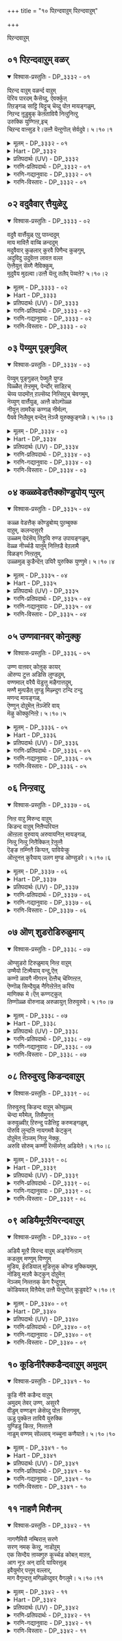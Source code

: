 +++
title = "१० पिऱन्दवाऱुम् पिऱन्दवाऱुम्"

+++

पिऱन्दवाऱुम्

## ०१ पिऱन्दवाऱुम् वळर्

<details open><summary>विश्वास-प्रस्तुतिः - DP_३३३२ - ०१</summary>

पिऱन्द वाऱुम् वळर्न्द वाऱुम्  
पॆरिय पारदम् कैसॆय्दु, ऐवर्क्कुत्  
तिऱङ्गळ् साट्टि यिट्टुच् चॆय्दु पोऩ मायङ्गळुम्,  
निऱन्द ऩूडुबुक् कॆऩतावियै निऩ्ऱुनिऩ्ऱु  
उरुक्कि युण्गिऩ्ऱ,इच्  
चिऱन्द वाऩ्सुड रे।उऩ्ऩै यॆऩ्ऱुगॊल् सेर्वदुवे। ५।१०।१
</details>

<details><summary>मूलम् - DP_३३३२ - ०१</summary>

पिऱन्द वाऱुम् वळर्न्द वाऱुम्  
पॆरिय पारदम् कैसॆय्दु, ऐवर्क्कुत्  
तिऱङ्गळ् साट्टि यिट्टुच् चॆय्दु पोऩ मायङ्गळुम्,  
निऱन्द ऩूडुबुक् कॆऩतावियै निऩ्ऱुनिऩ्ऱु  
उरुक्कि युण्गिऩ्ऱ,इच्  
चिऱन्द वाऩ्सुड रे।उऩ्ऩै यॆऩ्ऱुगॊल् सेर्वदुवे। ५।१०।१
</details>

<details><summary>Hart - DP_३३३२</summary>

O best of gods, born magically and raised as a man,  
you did many tricks in the Bharatha war for the Pandavas  
and helped them conquer the Kauravas:  
All that magic and all those tricks enter my heart and make me melt:  
You are the bright light that did all those tricks: When will I join you?
</details>

<details><summary>प्रतिपदार्थः (UV) - DP_३३३२</summary>

**पिऱन्द आऱुम्** = उलगत्तवर् पोल् पिऱन्दबडियुम्; **वळर्न्द आऱुम्** = तऩ्ऩै मऱैत्तुक् कॊण्डु वळर्न्दबडियुम्; **पॆरिय पारदम्** = महाबारद युत्तत्तिल्; **कैसॆय्द** = पडैगळै अणिवगुत्तु; **ऐवर्क्कु** = पञ्जपाण्डवर्गळुक्कु; **तिऱङ्गळ्** = वॆऱ्ऱि वऴिगळै; **काट्टियिट्टु** = काट्टिक् कॊडुत्तु; **सॆय्दु पोऩ** = इप्पडि नी सॆय्द; **मायङ्गळुम्** = मायच्चॆयल्गळ्; **निऱम् तऩ्** = मर्ममाऩ इदयत्तु; **ऊडु पुक्कु** = उळ्ळे पुगुन्दु; **ऎऩदु आवियै** = ऎऩ् आत्मावै; **निऩ्ऱु निऩ्ऱु उरुक्कि** = निमिडम् तोऱुम् उरुक्कि; **उण्गिऩ्ऱ** = सिदिलमाक्कुगिऩ्ऱऩ; **इच्चिऱन्द** = इत्तगैय सिऱन्द; **वाऩ् सुडरे!** = ऎल्लैयऱ्ऱ ऒळिमयमाऩवऩे!; **उऩ्ऩै ऎऩ्ऱुगॊल्** = उऩ्ऩै नाऩ् ऎऩ्ऱु वन्दु; **सेर्वदुवे** = अडैवेऩ्
</details>

<details><summary>गरणि-प्रतिपदार्थः - DP_३३३२ - ०१</summary>

पिऱन्द आऱुम् = हुट्टिद रीतियल्लू, वळर्न्द आऱुम् = बॆळॆद रीतियल्लू, पॆरिय पारदम् = भारतमहायुद्धवन्नु, कैशैयुद् = तॊडगिसि, ऐवर् क्कु = ऐवरिगॆ, तिऱङ्गळ् = विधानगळन्नु, काट्टिइट्टु = तोरिसिकॊट्टु, शॆय्दुपोन = हागॆल्ला माडि \(माडिसि\) होद, मायङ्गळुम् = आश्चर्यकार्यगळू, निऱन्दन् = गुप्तवागिरुव, \(हृदयद\), ऊडु = नडुवॆ, पुक्कु = प्रवेशिसि, ऎनदु आवियै = नन्न प्राणवन्नु \(आत्मवन्नु\), निन्ऱु निन्ऱु = ऎडॆबिडदन्तॆ इद्दुकॊण्डु, उरुक्कि = करगिसि, उण् हिन्ऱ = नलुगिसुत्तिरुव, शिऱन्द = श्रेष्ठवाद, वान् शुडरे = परमपदद दिव्यज्योतिये, उन्नै = निन्नन्नु, ऎन्ऱु कॊल् = ऎन्दिगो काणॆ, शेर् वदुवे = सेरिकॊळ्ळुवुदु? 
</details>

<details><summary>गरणि-गद्यानुवादः - DP_३३३२ - ०१</summary>

हुट्टिद रीतियल्लू, बॆळॆद रीतियल्लू, महाभारत युद्धवन्नु तॊडगिसि, ऐवरिगॆ विधानगळन्नु तोरिसिकॊट्टु, अदॆल्लवन्नू माडि, माडिसि, होद आश्चर्यकार्यगळू, गुप्तवागिरुव \(हृदयद\) नडुवॆ प्रवेशिसि, नन्न प्राणवन्नु \(आत्मवन्नु\) ऎडॆबिडदन्तॆ इद्दुकॊण्डु, करगिसि नलुगिसुत्तिरुव श्रेष्ठवाद परमपदद दिव्यज्योतिये, निन्नन्नु कूडिकॊळ्ळुवुदु अदॆन्दिगो? 
</details>

<details><summary>गरणि-विस्तारः - DP_३३३२ - ०१</summary>

ई पाशुरदल्लिरुव ऎरडु निदर्शनगळु ऒन्दक्कॊन्दु हॊन्दिकॊण्डु, भगवन्तन अपरिमित कृपॆयन्नु ऎत्तितोरिसुत्तदॆ. 

“पिऱन्दवाऱुम् वळर्न्दवाऱुम्...................मायङ्गळुम्” – इदु पाशुरद पूर्वार्ध. इदरल्लि पाण्डवर कौरवर वृत्तान्तवन्नु स्वारस्यपूर्णवागि मत्तु सङ्ग्रहवागि हेळलागुत्तदॆ. धृतराष्ट्रनू पाण्डुराजनू अण्णतम्मन्दिरु. तम्म ऒट्टु राज्यवन्नु समनागि हञ्चिकॊण्डु बाळुत्तिद्दरु. अवरिगॆ मक्कळुण्टाद रीतियू, अवरुगळु बॆळॆद रीतियू महाभारतदल्लि ऒन्दु विचित्र वृत्तान्तवे. पाण्डुराजनिगॆ इब्बरु हॆण्डतियरु – कुन्ति मत्तु माद्रि. अवनिगॆ बन्द शापद फलवागि, तन्नपत्नियरन्नु कूडिद दिन अवनु मृतनागबेकागित्तु. आद्दरिन्द, अवन अनुमतियिन्दले, कुन्ति माद्रियरु यम, वायु, इन्द्र, अश्विनीदेवतॆगळिन्द ऐवरु पुत्ररन्नु पडॆदरु. कुन्तियमनिन्द धर्मनन्दननन्नू, वायुविनिन्द भीमनन्नू, इन्द्रनिन्द अर्जुननन्नू पडॆदुकॊण्डळु. माद्रियु अश्विनीदेवतॆगळिन्द नकुल, सहदेवरन्नु पडॆदुकॊण्डळु. ई नडुवॆ पाण्डुराजनु माद्रियॊडनॆ सङ्ग नडॆसि मृतनादनु. माद्रि अवन मरणक्कॆ ताने कारणळादॆनल्ला ऎन्दु दुःखिसुत्ता अवनॊडनॆ सहनमन माडिदळु. माद्रिय मक्कळन्नू कुन्तिये साकबेकायितु. इदु ऒन्दु भाग. धृतराष्ट्र कुरुड. अवन हॆण्डति गान्धारि. अवरिगॆ हन्नॆरडु वर्षगळ काल मक्कळे आगलिल्ल. अदक्कागि गान्धारि तपस्सु माडि, महर्षिगळन्नु ऒलिसिकॊण्डु, आ मूलक ऒन्दु पिण्डवन्नु पडॆदळु. महर्षिगळु अदन्नु नूरु भागवागि तुण्डुमाडि, मडकॆय नीरिनल्लिरिसि, भद्रवागि मुच्चिट्टु, ऒन्दु वर्षकाल अदन्नू तॆरॆयबारदॆन्दु आज्ञॆमाडिदरु. वर्षद नन्तर हुट्टि अदरिन्द ऒन्दु नूर्वरु मक्कळे कौरवरु. ’कुरु’वंशोद्धारकरु. पाण्डवरू कौरवरू हुट्टिद रीतियन्नु “कुण्ड-गोळक” वृत्तान्तवॆन्नुत्तारॆ. ’कुण्ड’ ऎन्दरॆ मडकॆयल्लि हुट्टिदवरु ऎन्दू, ’गोळक’ ऎन्दरॆ गण्डन अनुमति पडॆदु व्यभिचारदिन्द हुट्टिदवरु ऎन्दु, अर्थवागुत्तदॆ. इदु अवरु हुट्टिद वृत्तान्त. 

ईग अवरु अण्णतम्मन्दिर मक्कळागि बॆळॆद रीतियन्नु नोडोण. दायादिगळु ऎनिसिकॊण्ड अवरु चिक्कन्दिनिन्दलू बद्धवैरवन्नु बॆळसिकॊण्डु बन्दरु. नूर्वरु ऐवरन्नु हेगादरू माडिकॊण्डु हाकिदरॆ ऒट्टुराज्यवन्नु तावे आळबहुदॆम्बुदु अदक्कॆ कारण. हिरिय मगनॆनिसिकॊण्ड दुर्योधननिगॆ पाण्डवरन्नु हिंसिसुवुदे कॆलसवायितु. महाबलशालियाद भीमनन्नु कॊल्लुवुदक्कागि मडुविनल्लि मुळुगिसिद्दु, मोसद पगडॆयाडि, पाण्डवरन्नु काडिगॆ हन्नॆरडुवर्षवू, ऒन्दु वर्ष अज्ञातवासवू राज्यभ्रष्ठरागि अट्टिदरु. अल्लियू अवरन्नु सुखवागिरलु बिडलिल्ल. बेरॆ बेरॆ रीतियल्लि, पदेपदे हिंसिसुत्तिद्दरु. अवरु अज्ञातवासदल्लिद्दाग बगॆदु, गोग्रहणद नॆपहूडिदरु. तुम्बिद सभॆयल्लि द्रौपदि \(पाण्डवर मडदि\)य वस्त्रापहरणवागि \(वस्त्रवन्नु सॆळॆदु\) अपमान माडलु यत्निसिदरु. ऎल्लवू मुगिद बळिकलू, अवरिगॆ ऐदु ग्रामगळन्नू सह कॊडुवुदिल्लवॆन्दू, युद्धमाडि बेकादरॆ अवर भागद राज्यवन्नु अवरु पडॆदुकॊळ्ळबहुदॆन्दू हटहिडिदरु. हीगॆ अवरु दायादिगळागि बॆळॆद बगॆ. 

श्रीकृष्णावतारियाद भगवन्तन सहाय कालकालक्कॆ ऒदगि बरदिद्दरॆ, अवन दौत्य, युद्धदल्लि सारथ्य, कालक्कॆ \(समयक्कॆ\) तक्कन्तॆ सलहॆ, सहायवु ऒदगि बरदिद्दरॆ, आश्रितराद पाण्डवर गति एनागुत्तित्तो\! 

सामान्यमनुष्यन हुट्टु मत्तु बॆळवणिगॆयू ई बगॆयदे\! गर्भवासदिन्द मॊदलु माडि, अवनु मृतनागुववरॆगॆ नडॆयुव ऒन्दॊन्दु विषयवू कष्टकोटलॆगळिन्द तुम्बिद्दे\! ऎल्लक्कू भगवन्तन सहायविल्लदॆ होदरॆ अवन गतियू ऒन्दु महाभारतवे\! 

“निऱन्द माडु....................युरुक्कियुण् हिन्ऱ” – भगवन्तनु अपरिमित कृपाळुवागि, पाण्डवरिगॆ ऒदगि बन्दन्तॆ, मनुष्यन अन्तरङ्गदल्लिये गुप्तवागि नॆलसिद्दु, समयोचितवाद उपकारगळन्नू माडुत्ता, मनुष्यनन्नु उद्धरिसलु ऎल्ला रीतियल्लू ऒत्तासॆकॊडुत्तानॆ. 

मेलण ऎरडु निदर्शनगळु तिळिसुवुदु ऒन्दे विषयवन्नु – ऎन्दरॆ, भगवत्कृपॆगागि यत्निसदॆ यारिन्दलू जीवनद कष्टकोटलॆगळिन्द तप्पिसिकॊळ्ळुवुदु साध्यवे इल्ल – ऎम्बुदन्नु सारि हेळुत्तदॆ. 

आळ्वाररु हेळुत्तारॆ- कृपासागरनू, आश्रितवत्सलनू आद भगवन्त, ऎडॆबिडद निन्न सहायविल्लदॆ होगिद्दरॆ, कौरवर चित्रहिंसॆयिन्द पाण्डवरु तप्पिसिकॊण्डु उद्धारवागलु साध्यवागुत्तित्ते? नन्न अन्तरङ्गदल्लिये गुप्तवागि सेरिकॊण्डु, नन्न सांसारिक जीवनद गतियन्ने बदलायिसि, नन्नन्नु निन्न कडॆगॆ सॆळॆदु, निन्नन्नु सेरलेबेकॆम्ब हम्बलवन्नु नन्नल्लि हुट्टिसदिद्दरॆ, नानु उज्जीवनगॊळ्ळलु साध्यवागुत्तित्ते? परमपददल्लिरुव विलक्षणवागि बॆळगुव ज्योतिये, निन्नन्नु नानु कूडिकॊळ्ळुवुदादरू अदॆन्दिगो? कृपॆमाडु.
</details>

## ०२ वदुवैवार् त्तैयुळेऱु

<details open><summary>विश्वास-प्रस्तुतिः - DP_३३३३ - ०२</summary>

वदुवै वार्त्तैयुळ् एऱु पाय्न्ददुम्  
माय माविऩै वाय्बि ळन्ददुम्  
मदुवैवार् कुऴलार् कुरवै पिणैन्द कुऴगुम्,  
अदुविदु उदुवॆऩ्ऩ लावऩ वल्ल  
ऎऩ्ऩैयुऩ् सॆय्गै नैविक्कुम्,  
मुदुवैय मुदल्वा।उऩ्ऩै यॆऩ्ऱु तलैप् पॆय्वऩे? ५।१०।२
</details>

<details><summary>मूलम् - DP_३३३३ - ०२</summary>

वदुवै वार्त्तैयुळ् एऱु पाय्न्ददुम्  
माय माविऩै वाय्बि ळन्ददुम्  
मदुवैवार् कुऴलार् कुरवै पिणैन्द कुऴगुम्,  
अदुविदु उदुवॆऩ्ऩ लावऩ वल्ल  
ऎऩ्ऩैयुऩ् सॆय्गै नैविक्कुम्,  
मुदुवैय मुदल्वा।उऩ्ऩै यॆऩ्ऱु तलैप् पॆय्वऩे? ५।१०।२
</details>

<details><summary>Hart - DP_३३३३</summary>

You conquered the seven bulls to marry Nappinnai,  
when the Asuran Kesi came as an illusionary horse  
you split open his mouth,  
and you danced the kuravai kuthu with girls whose long hair  
was decorated with lovely flowers dripping with honey:  
No one can say whether your actions are this,  
that or something in between,  
but whatever they are, they hurt me:  
You are the ancient lord!  
When will I come and join you?
</details>

<details><summary>प्रतिपदार्थः (UV) - DP_३३३३</summary>

**वदुवै** = तिरुमण; **वार्त्तैयुळ्** = पेच्चु एऱ्पट्ट पॊऴुदु; **एऱु** = ऎरुदुगळै; **पाय्न्ददुम्** = पाय्न्दु कॊऩ्ऱदुवुम्; **माय माविऩै** = कुदिरैयाग वन्द असुरऩिऩ्; **वाय् पिळन्ददुम्** = वायैप् पिळन्ददुम्; **मदुवै वार्** = तेऩ् तुळिर्क्कुम्; **कुऴलार्** = कून्दलैयुडैय पॆण्गळोडु; **कुरवै पिणैन्द** = इणैन्दु कुरवैक् कूत्तु; **कुऴगुम्** = आडिऩदुवुम्; **अदु इदु उदु** = अदु इदु उदु ऎऩ्ऱु ऎदैयुम्; **ऎऩ्ऩलावऩ वल्ल** = विवरित्तु सॊल्ल मुडियाद; **उऩ् सॆय्गै** = उऩ् सॆयल्गळ्; **ऎऩ्ऩै नैविक्कुम्** = ऎऩ्ऩै उरुक्कुगिऩ्ऱऩ; **मुदु वैय** = उलगङ्गळुक्कॆल्लाम्; **मुदल्वा!** = मुऴुमुदऱ्कडवुळे!; **उऩ्ऩै ऎऩ्ऱु तलै** = उऩ्ऩै ऎऩ्ऱु नाऩ्; **पॆय्वऩे?** = वन्दु अडैवेऩो?
</details>

<details><summary>गरणि-प्रतिपदार्थः - DP_३३३३ - ०२</summary>

वदुवै = ’वधु’विगॆ सम्बन्धपट्ट, वार् त्तैयुळ् = मातिनल्लि,एऱु = वृषभगळन्नु, पा य्न्दुम् = अडगिसियू, मायम् = वञ्चकवाद, माविनै = कुदुरॆयन्नु, वाय् पिळन्दुम् = बायन्नु सीळियू मदुवै = मदुवन्नु, वार् = सुरिसुव, कुऴलार् = कूदलुळ्ळवर सङ्गड, कुरवै पिणैन्द = रासक्रीडॆयाडिद, कुऴहुम् = सॊबगू, अदु इदु उदु ऎन्नल् आवन अल्ल = अदु, इदु ऎन्दु यावॊन्दु रीतियल्लू हेळलागद, ऎन्नै = नन्नन्नू, उन् = निन्न, शॆय् है = कार्यगळल्लि, नैविक्कूम् = कृशगॊळिसुव, मुदु वैयम् मुदल्वा = लोकगळिगॆल्ला मूल कारणने उन्नै = निन्नन्नु, ऎन्ऱु= ऎन्दिगॆ, तलै पॆय् वदे = सेरुवुदादरू. 
</details>

<details><summary>गरणि-गद्यानुवादः - DP_३३३३ - ०२</summary>

’वधु’विगॆ सम्बन्धिसिद मातिनल्लि वृषभगळन्नु अडगिसियू, वञ्चकवाद कुदुरॆय बायन्नु सीळियू, मधुवन्नु सुरिसुव कूदलुळ्ळवर सङ्गड रासक्रीडॆयन्नाडिद सॊबगू, अदु, इदु, ऎम्ब यावुदॊन्दु रीतियल्लू हेळलागद नन्नन्नु निन्न \(आश्चर्यकर\) कार्यगळल्लि कृशगॊळिसुव लोकगळिगॆल्ला मूलकारणने, निन्नन्नु सेरुवुदादरू ऎन्दिगॆ? 
</details>

<details><summary>गरणि-विस्तारः - DP_३३३३ - ०२</summary>

“वदुवै वार् त्तै.......................पाय्न्दुम्” – इदु भगवन्तनु कृष्णावतारियागि नडॆसिद प्रसङ्गवॊन्दन्नु तिळिसुत्तदॆ. कुम्भनॆम्ब गॊल्लर राजन मगळाद ’सत्यॆ’ अथवा ’नप्पिन्नैदेवि’ ऎम्बवळे आ वधु. अवळन्नु कैहिडिय बयसुववनु, ’तानु कॊब्बिसि साकिद्द एळु गूळिगळन्नु ऒब्बने ऎदुरिसि, पळगिसबेकु’ ऎम्बुदु कुम्भनफण. श्रीकृष्णनु विषयवन्नु तिळिदु, अल्लिगॆ होगि, आ एळु गूळिगळन्नू ऎदुरिसि, अवुगळन्नु पळगिसि कट्टिहाकिदनु. ऎन्थ समर्थ भगवन्त\! 

“मायमाविनै...........................पिळन्दाय्” – इदु श्रीकृष्णावतारद मत्तॊन्दु प्रसङ्ग. आग कृष्णनु इन्नू बालक. नन्दगोकुलदल्लि बॆळॆयुत्ता, गोवळबालकरॊडनॆ दनकरुगळन्नु मेयिसलु, अवुगळ हिन्दॆ, काडिगॆ होगुत्तिद्द काल, कडु शत्रुवाद कंसनिन्द प्रेरितनाद केशि ऎम्ब राक्षसनु कुदुरॆय वेषदिन्द अवनन्नु कच्चिकॊळ्ळलु बाय्तॆरॆदुकॊण्डु अवन मेलॆ नुग्गिबन्दनु. बालकृष्णनु स्वल्पवू धृतिगॆडदॆ अदन्नॆदुरिसि, अदर ऎरडु दवडॆगळन्नु तन्नॆरडु कैगळिन्द हिडिदु, अदन्नु सीळिकॊन्दु हाकिदनु. दुष्टनु ऎन्थ वञ्चकनादरू, ऎष्टे समर्थनॆन्दु तोरिकॊण्डरू, भगवन्तन परमसामर्थ्यद ऎदुरिगॆ निल्ललु साध्यवे? 

“मदुवै.............................कुऴहुम्” – श्रीकृष्णावतारद मत्तॊन्दु सुन्दरॆ प्रसङ्गविदु. बालकनाद बालकृष्णन वेणुनाददिन्द आकर्षितराद गोकुलद गॊल्लयुवतियरॆल्लरू ऒन्दु हुण्णीमॆय रात्रि, तम्मतम्म हिरियरन्नु लॆक्किसदॆ, ऊरमुन्दिन मैदानदल्लि कृष्णन जॊतॆयल्लि सेरिदरु. श्रीकृष्णनू सह अवरन्नु सन्तोषपडिसुवुदक्कागि, ऒब्बने अनेक कृष्णरागि, ऒब्बॊब्बगोपिय जॊतॆयल्लि ऒब्ब कृष्णनागि निन्तु अवरॊडनॆ रासक्रीडॆयाडि ऎल्लरन्नू आनन्ददल्लि तृप्तिपडुवन्तॆ माडिदनु.

“अदु इदु उदु..........................नैविक्कूम्” – इदु आळ्वाररु तम्मन्नु कुरितु भाविसिकॊण्डिरुव भावनॆ. अदक्कू मत्तु तमगू भगवन्तनिगू इरुव तारतम्य. ’नानॊन्दु गणनीयवाद वस्तुवे? याव रीतियल्लू कॆलसक्कॆ बारद तृणमात्रवल्लवे? हीगिद्दरू सह नन्नल्लि परमसमर्थनाद नीनु कृपॆ माडि, निन्न आश्रितनन्नागि नन्नन्नु स्वीकरिसिद्दी. आदरॆ, निन्न बळिगॆ करॆदुकॊळ्ळदन्तॆ सङ्कटपडिसुत्तिरुवुदु निनगॆ तरवे?’ ऎम्बुदु अवर दीन बेडिकॆ. 

आळ्वाररु हेळुत्तारॆ- भगवन्त, नीनु ऎल्ला लोकगळिगू मूलकारणनु. परमाश्चर्यकारि. परमसमर्थ ऎन्न आश्रितरल्लि निनगॆ अत्यन्त करुणॆ. नीनु नडॆसिद कॆलसगळॆल्ल अद्भुतवू आश्चर्यकरवू आदवु. यावॊन्दु कॆलसक्कू बारदवनॆनिसिद नन्नन्नू उद्धरिसलु कृपॆ माडिद्दी. आदरॆ, निन्न बळिगॆ नन्नन्नु करॆसिकॊळ्ळुवुदु अदॆन्दिगो, तिळियदल्ल\! निन्नन्नु कूडिकॊळ्ळबेकॆम्ब आशॆ नन्नल्लि सहिसलारदष्टागिदॆ. नन्नल्लि कृपॆदोरु.
</details>

## ०३ पॆय्युम् पूङ्गुविल्

<details open><summary>विश्वास-प्रस्तुतिः - DP_३३३४ - ०३</summary>

पॆय्युम् पूङ्गुऴल् पेय्मुलै युण्ड  
पिळ्ळैत् तेऱ्ऱमुम्, पेर्न्दोर् साडिऱच्  
चॆय्य पादमॊऩ् ऱाल्सॆय्द निऩ्सिऱुच् चेवगमुम्,  
नॆय्युण् वार्त्तैयुळ्, अऩ्ऩै कोल्गॊळ्ळ  
नीयुऩ् तामरैक् कण्गळ् नीर्मल्ग,  
पैयवे निलैयुम् वन्दॆऩ् ऩॆञ्जै युरुक्कुङ्गळे। ५।१०।३
</details>

<details><summary>मूलम् - DP_३३३४ - ०३</summary>

पॆय्युम् पूङ्गुऴल् पेय्मुलै युण्ड  
पिळ्ळैत् तेऱ्ऱमुम्, पेर्न्दोर् साडिऱच्  
चॆय्य पादमॊऩ् ऱाल्सॆय्द निऩ्सिऱुच् चेवगमुम्,  
नॆय्युण् वार्त्तैयुळ्, अऩ्ऩै कोल्गॊळ्ळ  
नीयुऩ् तामरैक् कण्गळ् नीर्मल्ग,  
पैयवे निलैयुम् वन्दॆऩ् ऩॆञ्जै युरुक्कुङ्गळे। ५।१०।३
</details>

<details><summary>Hart - DP_३३३४</summary>

O god, when you were a child  
you drank the poisonous milk from the breasts of the devil Puthana  
when she came wearing flowers in her lovely hair:  
You kicked and killed Sakatasuran when he came as a cart,  
and when you stole the butter and ate it,  
your mother Yashoda hit you with a stick  
and you stood in front of her as your lotus eyes filled with tears:  
When I think how you stood and cried, it hurts my heart:
</details>

<details><summary>प्रतिपदार्थः (UV) - DP_३३३४</summary>

**पॆय्युम् पूङ् गुऴल्** = मलरणिन्द कून्दलै उडैय; **पेय् मुलै उण्ड** = पेय् पूदऩैयिऩ् पालैप् परुगिय; **पिळ्ळैत् तेऱ्ऱमुम्** = सिऱुबिळ्ळैत्तऩत् तोऱ्ऱमुम्; **ओर् साडु** = ऒरु सगडमाग वन्द असुरऩै; **पेर्न्दु इऱ** = पेर्न्दु मुऱिन्दु पोगुम्बडि; **सॆय्य पादम्** = उऩ् सिवन्द पादम्; **ऒऩ्ऱाल् सॆय्द** = ऒऩ्ऱाल् सॆय्द; **निऩ् सिऱुच् चेवगमुम्** = उऩ्ऩुडैय इळवीरमुम्; **नॆय् उण्** = नॆय्यै उण्ड; **वार्त्तैयुळ्** = पेच्चु वन्दबोदु; **अऩ्ऩै** = उऩ् अऩ्ऩै; **कोल् कॊळ्ळ** = कोल् कैयिल् ऎडुक्क; **नी उऩ् तामरैक् कण्गळ्** = नी उऩ् तामरैक् कण्गळिल्; **नीर् मल्ग** = नीर् तदुम्ब; **पैयवे निलैयुम्** = अञ्जि नडुङ्गि निऩ्ऱ निलै; **वन्दु ऎऩ् नॆञ्जै** = इप्पोदुम् ऎऩ्ऩॆञ्जै वन्दु; **उरुक्कुङ्गळे** = उरुक्कुगिऩ्ऱऩ
</details>

<details><summary>गरणि-प्रतिपदार्थः - DP_३३३४ - ०३</summary>

पॆय्युम् = \(तलॆयल्लि\) मुडिद, पू कुऴल् = हूविन तलॆगूदलुळ्ळ, पेय् = राक्षसिय, मुलैउण्ड = मॊलॆयन्नुण्ड, पिन्नै = अनन्तरवू \(बळिकलू\), तेट्रमुम् = ऎच्चरवागिरुवुदू, पेर्न्दु = तलॆकॆळगागि, ओर् = ऒन्दु, शाडि = शकटवु \(बण्डियु\), इऱ= सायिसिद \(मुरिदु कॊन्द\), शॆय्य = कॆम्पाद \(कोमलवाद\), पादम् ऒन्ऱाल् = पाद ऒन्दरिन्द, शॆय्द = माडिद, शिऱु = श्रेष्ठवाद, शेवहमुम् = वीर्यवू, नॆय् उण्ड = तुप्पवन्नुण्डु वार् त्तैयुळ् = मातिनिन्द, अन्नै = तायि \(यशोदॆयु\), कोल् कॊळ्ळ = कोलन्नु तॆगॆदुकॊळ्ळलु, नी = नीनु, उन् तामरै कण् हळ् = निन्न तावरॆयन्तिरुव कण्णुगळल्लि, नीर् मल् ह = नीरुतुम्बिरुवुदू, पैयवे = अञ्जिये, विलैयुम् = निन्तिरुवुदू, वन्दु = बन्दु, ऎन्नॆञ्जै = नन्न मनस्सन्नु, उरुहुङ्गळे = करगिसुत्तवॆ. 
</details>

<details><summary>गरणि-गद्यानुवादः - DP_३३३४ - ०३</summary>

मुडिद हूविन तलॆगूदलिन राक्षसिय मॊलॆयन्नुण्डु बळिकवू ऎच्चरवागिरुवुदू, ऒन्दु गाडियु तलॆकॆळगागि मुरिदु पुडिपुडियागुवन्तॆ, कोमलवाद पादवॊन्दरिन्द नीनु नडॆसिद श्रेष्ठवाद शौर्यवू, तुप्पवन्नुण्ड मातिनिन्द तायि यशोदॆयु कोलन्नु तॆगॆदुकॊळ्ळलु, नीनु निन्न तावरॆयन्तिरुव कण्णुगळल्लि नीरन्नु तुम्बिसिद्दू, हॆदरि निन्तिद्दू, बन्दु नन्न मनस्सन्नु करगिसुत्तवॆ. 
</details>

<details><summary>गरणि-विस्तारः - DP_३३३४ - ०३</summary>

श्रीकृष्णावतारद मत्तॆ कॆलवु लीलॆगळन्नु आळ्वाररु इल्लि कॊण्डाडुत्तारॆ. 

“पॆय्युम् पूङ्गुऴल्.........................तेट्रमुम्” – श्रीकृष्णनु इन्नू ऎरडु तिङ्गळ हसुगूसु. नन्दगोकुलदल्लि नन्द-यशोदॆयर बळि बॆळॆयुत्तिद्दानॆ. आगले बन्दद्दु पूतनि. कंसनिन्द अवनन्नु कॊल्ललु प्रेरितळागि. यशोदॆ इल्लद समयवन्नु काय्दु, अवळन्तॆये वञ्चनॆयिन्द वेषवन्नळवडिसिकॊण्डु, तलॆयल्लि हूमुडिदु, बन्दु, ऎळॆय मगुवाद श्रीकृष्णनन्नु ऎत्तिकॊण्डु, अवनिगॆ तन्न विषपूरित मॊलॆ हालन्नूडिदळु. श्रीकृष्णनु तुम्ब आनन्ददिन्द अदन्नु चप्परिसुत्ता कुडिदु नगुनगुत्तले इद्दनु. पूतनियु मग्गुलल्ले सत्तुबिद्दिद्दळु. गोकुलद स्त्रीयरॆल्ला बन्दु नोडिदरु. आश्चर्यपट्टरु. विषदहालन्नु कुडिद बळिकवू मगु ऎष्टु चटुवटिकॆयिन्द आडुत्तिद्दानॆ\! ऎन्थ भयङ्कर राक्षसि अवन मग्गुलल्ले सत्तुबिद्दिद्दाळॆ? एनद्भुतविदु\!\! एनु साहस\! 

“पेर्न्दोर्..........................च्चेवहमुम्” – पूतनिय प्रसङ्गद हिन्दॆये बन्तु शकटासुरन पिडुगु. अवनू कंसनिन्द प्रेरितनागि बण्डिय रूपदल्लि बन्द. यारू इल्लद समयवन्नु हॊञ्चि, आडुत्ता मलगिरुव मगुविन मेलॆ हादु, अवनन्नु कॊल्लबेकॆम्बुदे अवन उद्देश. शकटासुरनु मुन्नुग्गि बन्द\! ऎळॆय मक्कळु कैकालुगळन्नु आडिसुत्ता आडुत्तिरुवन्तॆये मगुवाद श्रीकृष्णनू कोमलवाद तन्न ऎडगालिनिन्द ऒदॆदु आ बण्डियन्नु मुरिदु पुडिपुडि माडिबिट्टनु\! शकटनु मडिदनु\! एनद्भुतविदु\! ऎन्थ साहस\! 

“नॆय्युण् वार् त्तै.......................निलैयुम्” – बालकृष्णन मत्तॊन्दु प्रसङ्गविदु. तायि यशोदॆ तानुकायिसिद घमघमिसुव तुप्पवन्नु भद्रवागि मुच्चिट्टु तन्न कॆलसक्कॆ होदळु. श्रीकृष्णनु यारिगू तिळियदन्तॆ अल्लिगॆ होद. कूडिसिट्ट तुप्पवन्नॆल्ला उण्ड\! विषय यशोदॆगॆ तिळियितु. कोपगॊण्डु, अवनन्नु हॊडॆयलॆन्दु कैयल्लि कोलन्नॆत्तिकॊण्डळु. अदन्नु कण्ड श्रीकृष्णनु अञ्जिदवनन्तॆ, नडुगुत्ता अवळ मुन्दॆ निन्तनु. अवन विशालवाद कण्णुगळ तुम्ब नीरु\! ऎन्थ मनमोहकवाद नोट\! अदन्नु कण्ड यशोदॆय करुळु मिडियितु. कोलन्नु अत्त बिसुटु, अवनन्नु बाचि ऎत्तिकॊण्डळु वात्सल्यद तायियागि. 

आळ्वाररु हेळुत्तारॆ- भगवन्त, नीनु पूतनिय विषद मॊलॆ हालन्नु कुडिदू सह आनन्दवागिद्दद्दू, कपटदिन्द निन्न मेलॆ हाय्दु निन्नन्नु कॊल्ललु बन्द शकटाशुरनन्नु निन्न ऎडगालिन कोमलवाद ऒदॆतदिन्दले मुरिदु पुडिपुडि माडिद्दू, साटियिल्लद अद्भुतसाहसगळु, नीनु तुप्पवन्नु तिन्दॆयॆन्दु तायि यशोदॆ कैयल्लि कोलन्नु तन्दाग, नीनु नडुगुत्ता, कण्तुम्ब नीरन्नु तुम्बिसिकॊण्डु अवळ मुन्दॆ निन्तद्दु अदॆन्थ मोडि\! ई सन्दर्भगळन्नु नॆनॆदागलॆल्ला नन्न मनस्सु करगि होगुत्तदॆ. नन्नल्लि करुणिसलारॆये?
</details>

## ०४ कळ्ळवेडत्तैक्कॊण्डुपोय् प्पुरम्

<details open><summary>विश्वास-प्रस्तुतिः - DP_३३३५ - ०४</summary>

कळ्ळ वेडत्तैक् कॊण्डुबोय्प् पुऱम्बुक्क  
वाऱुम्, कलन्दसुररै  
उळ्ळम् पेदंसॆय् तिट्टुयि रुण्ड उपायङ्गळुम्,  
वॆळ्ळ नीर्च्चडै याऩुम् निऩ्ऩिडै वेऱलामै  
विळङ्ग निऩ्ऱतुम्,  
उळ्ळमुळ् कुडैन्दॆऩ् उयिरै युरुक्कि युण्णुमे। ५।१०।४
</details>

<details><summary>मूलम् - DP_३३३५ - ०४</summary>

कळ्ळ वेडत्तैक् कॊण्डुबोय्प् पुऱम्बुक्क  
वाऱुम्, कलन्दसुररै  
उळ्ळम् पेदंसॆय् तिट्टुयि रुण्ड उपायङ्गळुम्,  
वॆळ्ळ नीर्च्चडै याऩुम् निऩ्ऩिडै वेऱलामै  
विळङ्ग निऩ्ऱतुम्,  
उळ्ळमुळ् कुडैन्दॆऩ् उयिरै युरुक्कि युण्णुमे। ५।१०।४
</details>

<details><summary>Hart - DP_३३३५</summary>

You disguised yourself in many different ways,  
entered the places of your enemies and conquered them:  
You made the Asurans fight each other with your tricks and killed them:  
Shiva with the Ganges flowing in his matted locks is not different from you:  
When I think of all your deeds  
they enter my heart and make my life melt:
</details>

<details><summary>प्रतिपदार्थः (UV) - DP_३३३५</summary>

**कळ्ळ वेडत्तै** = वेदत्तै ऎदिर्त्त पुत्तऩाग; **कॊण्डुबोय्** = वञ्जग वडिवम् कॊण्डु तोऩ्ऱि; **पुरम् पुक्क वाऱुम्** = तिरिबुरत्तिल् पुगुन्दु; **कलन्दु असुररै** = असुरर्गळोडु कलन्दु; **उळ्ळम् पेदम्** = अवर्गळ् मऩम् माऱुम्बडि; **सॆय्दिट्टु** = सॆय्दु; **उयिरुण्ड** = अवर्गळ् उयिरैक् कवर्न्द; **उपायङ्गळुम्** = उपायङ्गळुम्; **वॆळ्ळ नीर्** = कङ्गैयै; **सडैयाऩुम्** = सडैयिल् कॊण्डुळ्ळ सिवऩुम्; **निऩ्ऩिडै** = उऩ् उडलिऩ् पगुदियागि; **वेऱु अलामै** = वेऱु आगादवाऱु; **विळङ्ग निऩ्ऱदुम्** = अवऩुळ्ळे निऩ्ऱ आगिय इवै; **उळ्ळम् उळ् ऎऩ्** = ऎऩ् उळ्ळत्तुक्कुळ्ळे सॆऩ्ऱु; **कुडैन्दु** = ऎऩ्ऩैक् कुडैन्दु; **ऎऩ् उयिरै** = ऎऩ् आत्मावै; **उरुक्कि उण्णुमे** = उरुक्कुगिऩ्ऱऩवे
</details>

<details><summary>गरणि-प्रतिपदार्थः - DP_३३३५ - ०४</summary>

कळ्ळवेडत्तैकॊण्डु = वञ्चकरूपवन्नु धरिसि, पोय् = होगि, पुरम् पुक्क आऱुम् = पुरवन्नु हॊक्क रीतियू, कलन्दु = कूडिकॊण्डु, अशुररै = असुरर, उळ्ळम् = मनस्सन्नु पेदम् शॆय्दिट्टु = भेदवन्नु उण्टुमाडि, उयिर् उण्ड = अवर प्राणगळन्नू नाशपडिसिद, उपायङ्गळुम् = उपायगळू, वॆळ्ळम् नीर् = \(गङ्गा\) प्रवाहद नीरन्नु, चडैयानुम् = जडॆयल्लि उळ्ळवनू, निन्निडै = निन्न बळियल्लि, वेऱु अलामै = बेरॆयल्लदन्तॆ, विळङ्ग = बॆळगुवन्तॆ, निन्ऱदुवुम् = निन्तद्दू, उळ्ळम् उळ् = नन्न अन्तरङ्गदल्लि, कुडैन्दु = कॊरॆयुत्ता \(कॆदकुत्ता\), ऎन् = नन्न, उयिरै = जीववन्नु, उरुक्कि = करगिसि, उण्णुमे = उण्णुत्तिदॆयल्ल\! 
</details>

<details><summary>गरणि-गद्यानुवादः - DP_३३३५ - ०४</summary>

वञ्चक वेषवन्नु धरिसि, होगि, पुरवन्नु हॊक्क रीतियू, असुररन्नु कूडिकॊण्डु, अवर मनस्सिनल्लि भेदवन्नु तन्दिट्टु, अवर प्राणगळन्नु नाशपडिसिद उपायगळू, गङ्गाप्रवाहद नीरन्नु जडॆयल्लुळ्ळवन्नू निन्नॊडनॆ बेरॆयल्लदन्तॆ बॆळगुत्ता निन्तद्दू, नन्न अन्तरङ्गदल्लि कॊरॆयुत्ता, नन्न जीववन्नु करगिसि, उण्णुत्तिदॆयल्ल\! 
</details>

<details><summary>गरणि-विस्तारः - DP_३३३५ - ०४</summary>

ई पाशुरद पूर्वार्धदल्लि त्रिपुरासुरद वृत्तान्तविदॆयॆन्दु हेळुत्तारॆ. मूवरु प्रबल राक्षसरु, शिवनन्नु कुरितु घोरतपस्सु माडि अवनन्नु मॆच्चिसिकॊण्डरु. अवरिगॆ प्रत्यक्षनाद शिवनु अवरिगॆ बेरॆ यारिन्दलू गॆल्ललारदन्थ मूरु पट्टणगळन्नु दयॆनीडिदनु. अवर कोरिकॆयन्तॆ अवरिगॆ दॊरॆत अवे त्रिपुरगळु. ई पुरगळु आकाशदल्लिद्दुकॊण्डु, ऎल्लॆल्लियू हाराडुत्ता, ऎल्लॆन्दरॆ अल्लि इळिदु, भूमिय मेलॆ इरुव पट्टणगळन्नु नाशमाडिबिडुव सामर्थ्यवन्नुळ्ळवागिद्दवु. जॊतॆगॆ शिवने तन्न गणगळॊडनॆ अवरिगॆ बॆम्बलिगनागि निन्तिद्दनु. ई त्रिपुररु नडॆसुत्तिद्द चित्रहिंसॆगॆ अञ्जिदवरागि, ब्रह्मादि देवत्गळु श्रीमन्नारायणन बळिगॆ होगि, त्रिपुररिन्द उण्टागुव हिंसॆयिन्द लोकगळन्नु रक्षिसबेकॆन्दु बेडिदरु. श्रीमन्नारायणनु अदक्कॆ ऒप्पिदनु. कपटवेषवन्नु धरिसिदनु. त्रिपुरर मूरु पट्टणगळन्नु प्रवेशिसिदनु. अल्लि बेरॆबेरॆयागि नडॆसबेकाद तन्त्रवन्नु नडॆसि, त्रिपुररु मूवरू ऒन्दॆडॆ सेरुवन्तॆ माडिदनु. हागॆ, अवरु ऒन्दॆडॆ सेरिदरॆ अवरिगॆ नाशवॆन्दु शिवनु मुन्नॆच्चरिकॆयन्नु कॊट्टिद्दनु. अदन्नवरु मरॆतरु. आग श्रीमन्नारायणनु भूमियन्नु रथवन्नागियू, सूर्यचन्द्ररन्नु रथद चक्रगळन्नागियू, नाल्कु वेदगळन्नु रथक्कॆ नाल्कु कुदुरॆगळन्नागियू, मेरुपर्वतवन्ने बिल्लन्नागियू, आदिशेषनन्नु आ बिल्लिन नाणन्नागियू, ब्रह्मनन्ने आ रथद सारथियन्नागियू माडिकॊण्डु, तनगू शिवनिगू याव बगॆयल्लू भेदवे इल्लवॆम्बन्तॆ माडि, अवनन्नु रथिकनन्नागि कुळ्ळिरिसिदनु. अवनु हिडिद बिल्लिगॆ ताने अम्भादनु. मत्तु मायाविगळाद त्रिपुररन्नु निर्मूलगॊळिसिदनु. हीगॆल्ल नडॆसदॆ त्रिपुररन्नु जयिसलु साध्यवे आगुत्तिरलिल्ल. याव समयदल्लि, याव रीतियल्लि नडॆदुकॊण्डु दुष्टशिक्षण मत्तु लोककल्याणक्कागि तन्न कॆलसवन्नु साधिसिकॊळ्ळबेकॆम्ब नैपुण्य भगवन्तनाद श्रीमन्नारायणनदु ऎन्दु हेळिदन्तॆये. 

“वॆळ्ळनीर्.....................विळङ्ग निन्ऱदुम्” – इदु शिवस्वरूपियाद भगवन्तन मत्तॊन्दु साहस. भगीरथनु माडिद तपःप्रभावदिन्द ब्रह्मलोकद देवगङ्गॆयन्नु धरॆगॆ इळिसलु ऒप्पिगॆ बन्तु. आदरॆ, अल्लिन्द अतिरभसदिन्द इळियुव गङ्गॆयन्नु नॆलद मेलॆ तडॆयुवुदु हेगॆ? इदक्कागि मत्तॆ भगीरथनु शिवनन्नु तन्न तलॆयमेलॆ स्वीकरिसुवुदक्कॆ ऒप्पिदनु. देवगङ्गॆ भरदिन्द धरॆगॆ इळिदळु. आग शिवनु तन्न जडॆयन्नु बिच्चि, गङ्गॆयन्नु जडॆयल्ले कट्टिहाकिदनु. आद्दरिन्दले, शिवनिगॆ “वॆळ्ळनीर् जडैमुडियान्” ऎन्दु हॆसरायितु. 

शिवनिगू तनगू याव बगॆयल्लू भेदवन्नु काणुवुदक्कॆ साध्यविल्लदन्तॆ माडि, त्रिपुररन्नु संहरिसिदनु भगवन्त.

आळ्वाररु हेळुत्तारॆ- भगवन्त, नीनु परम समर्थ. यारू तम्मन्नु जयिसलारदन्तॆ शिवनिन्द वरवन्नु पडॆदुकॊण्ड त्रिपुरासुररु लोककण्टकरे आदरु. आग, नीने मारुवेषदिन्द अवर मूरु पट्टणगळन्नु प्रवेशिसि, अवरिगॆ बोधिसबेकाद रीतियल्लि बोधिसि, मूरु पट्टणगळू ऒन्दुगूडुवन्तॆ माडिदॆ. अवरन्नु आग कॊल्लुवुदक्कॆ ऎल्ल सलकरणॆगळन्नू सिद्धमाडिदॆ. मत्तु शिवनिगू निनगू याव बगॆयल्लू भेद काणदन्तॆ माडि, अजेयनॆनिसिकॊण्डिद्द आ मूवरु दुष्टरन्नु निग्रहिसि, लोककल्याण माडिदॆ. ई विषयवन्नु नॆनपिगॆ तन्दुकॊण्ड कूडले नन्न मनस्सु करगि होगुत्तवॆ. नन्नन्नू उद्धरिसलारॆया?
</details>

## ०५ उण्णवानवर् कोनुक्कु

<details open><summary>विश्वास-प्रस्तुतिः - DP_३३३६ - ०५</summary>

उण्ण वाऩवर् कोऩुक् कायर्  
ऒरुप्प टुत्त अडिसि लुण्डदुम्,  
वण्णमाल् वरैयै यॆडुत्तु मऴैगात्तदुम्,  
मण्णै मुऩ्पडैत् तुण्डु मिऴ्न्दुग टन्दि टन्दु  
मणन्द मायङ्गळ्,  
ऎण्णुन् दोऱुमॆऩ् ऩॆञ्जॆरि वाय्  
मॆऴु कॊक्कुनिऩ्ऱे। ५।१०।५
</details>

<details><summary>मूलम् - DP_३३३६ - ०५</summary>

उण्ण वाऩवर् कोऩुक् कायर्  
ऒरुप्प टुत्त अडिसि लुण्डदुम्,  
वण्णमाल् वरैयै यॆडुत्तु मऴैगात्तदुम्,  
मण्णै मुऩ्पडैत् तुण्डु मिऴ्न्दुग टन्दि टन्दु  
मणन्द मायङ्गळ्,  
ऎण्णुन् दोऱुमॆऩ् ऩॆञ्जॆरि वाय्  
मॆऴु कॊक्कुनिऩ्ऱे। ५।१०।५
</details>

<details><summary>Hart - DP_३३३६</summary>

You ate the food that the cowherds served  
for Indra the king of the gods:  
You carried large, beautiful Govardhana mountain  
as an umbrella and protected the cows from a storm:  
You swallowed the earth and spit it out:  
When I think of all your magical deeds my heart melts like wax in fire:
</details>

<details><summary>प्रतिपदार्थः (UV) - DP_३३३६</summary>

**आयर्** = आयर्गळ्; **वाऩवर् कोऩुक्कु** = तेवेन्दिरऩुक्कु; **उण्ण अडिसिल्** = पडैक्क तयारित्त उणवै; **ऒरुप्पडुत्त** = मुऴुवऴुदैयुम् ऒरुसेर; **उण्डदुम्** = उण्डदुम्; **वण्णमाल्** = पलविद वण्णङ्गळुडैय अऴगिय; **वरैयै** = पॆरुमलैयैक् कुडैयाग; **ऎडुत्तु मऴै** = ऎडुत्तु मऴैयै; **कात्तदुम्** = तडुत्तु कात्तदुम्; **मुऩ्** = आदि कालत्तिल्; **मण्णै** = पूमियै; **पडैत्तु** = पडैत्तदुम् पिऩ्बु; **उण्डु उमिऴ्न्दु** = उण्डदुम् उमिऴ्न्ददुम्; **कडन्दु इडन्दु** = अळन्ददुम् कुत्ति ऎडुत्तदुम्; **मणन्द** = मणन्ददुम् आगिय; **मायङ्गळ्** = उऩ् मायच् चॆयल्गळै; **ऎण्णुम् तोऱुम्** = ऎण्णुम् तोऱुम्; **ऎऩ् नॆञ्जु** = ऎऩ् नॆञ्जु; **ऎरिवाय् मॆऴुगु** = नॆरुप्पिलिट्ट मॆऴुगु पोल्; **ऒक्कुम् निऩ्ऱे** = उरुगुगिऩ्ऱदे
</details>

<details><summary>गरणि-प्रतिपदार्थः - DP_३३३६ - ०५</summary>

उण्ण = उण्णुवुदक्कागि, वानवर् कोनुक्कु = देवतॆगळ ऒडॆयनिगॆ, आयर् = गोवळरु, ऒरुत्तपडुत्त = सिद्धपडिसिद, अडिशिलै = अन्नवन्नु, उण्डदुम् = उण्डद्दन्नू, वण् = सुन्दरवाद, माल् वरैयै = दॊड्ड पर्वतवन्नु, ऎडुत्तु = ऎत्ति हिडिदु, मऴै = मळॆयन्नु, कात्तदुम् = तडॆदद्दू \(कादद्दू\), मण्णै = भूमियन्नु, मुन् = हिन्दॆ ऒन्दु कालदल्लि, पडैत्तु = पडॆदु \(सृष्टिसि\), उण्डु = उण्डु, उमिऴ्न्दु = उगुळि \(हॊरक्कॆ हाकि\) कडन्दु = अळॆदु, इडन्दु = हिडिदु ऎत्ति, मणन्द = बॆळगिद, मायङ्गळ् = आश्चर्यगळन्नु, ऎण्णुम् तोऴुम् = चिन्तिसुवागलॆल्ला, ऎन् नॆञ्जु = नन्न मनस्सु, ऎरिवाय् = बॆङ्कियल्लि, मॆऴुहु = मॆणसिन, ऒक्कुम् = हागॆ, निन्ऱे = इरुत्तले \(इरुवन्तॆये\).
</details>

<details><summary>गरणि-गद्यानुवादः - DP_३३३६ - ०५</summary>

देवतॆगळ ऒडॆयनिगॆ उण्णुवुदक्कागि सिद्धपडिसिद अन्नवन्नुण्डदन्नू, सुन्दरवाद दॊड्ड बॆट्टवन्नु ऎत्ति हिडिदु, मळॆयन्नु तडॆदद्दन्नू हिन्दॆ ऒन्दु कालदल्लि भूमियन्नु, सृष्टिसि, उण्डु, हॊरहाकि, हिडिदु ऎत्ति, अळॆदु, बॆळगिद आश्चर्यकार्यगळन्नू चिन्तिसुवागलॆल्ला नन्न मनस्सु बॆङ्कियल्लि इरुव मॆणसिन हागॆ आगुत्तदॆ. 
</details>

<details><summary>गरणि-विस्तारः - DP_३३३६ - ०५</summary>

गोवर्धनगिरियन्नुद्धरिसुव नॆपदल्लि देवेन्द्रन गर्वभङ्ग माडिद आश्चर्यकरप्रसङ्ग इल्लि बरुत्तदॆ. 

गोवळरॆल्लरू कूडि, वर्षक्कॊम्मॆ देवेन्द्रनिगॆ भारि ऎडॆयन्नु सल्लिसि, हब्ब माडि, देवेन्द्रनन्नु हर्षगॊळिसुत्तिद्दरु. तमगॆ देवेन्द्रनु तरुव मळॆय रूपद उपकारक्कॆ तम्म हब्बवन्नू ऎडॆयन्नू प्रत्युपकारवागि नडॆसुत्तिद्दरु. बालकृष्णनु, नन्दगोकुलद वृद्धरन्नू हिरियरन्नु ऒट्टुकूडिसि, तावु देवेन्द्रनिगॆ हागॆ ऎदॆमाडबेकादद्दिल्लवॆन्दू तम्म समीपदल्लिरुव गोवर्धन गिरियिन्दले तमगॆ मळॆ बरुवुदॆन्दू, अदक्के तावॆल्लरू पूजॆ सल्लिसबेकॆन्दू सलहॆ माडिदनु. अदरन्तॆये, आ सल गोवर्धन गिरिय तप्पलल्लि गोवळरु अनेक बण्डिगळ अन्नवन्नू इतर भोज्यवस्तुगळन्नू हरवि, बॆट्टक्के पूजॆ सल्लिसिदरु. अवरु काणुत्तिरुव हागॆये बालकृष्णनु ऒन्दु दिव्याकर्षक रूपदिन्द गोवर्धन गिरियिन्दले हॊरबन्दु, अवरित्त ऎडॆयन्नॆल्ला उण्डु, अवरन्नु हरसि मायवादनु. विषय देवेन्द्रनिगॆ तिळियितु. कडुकोप बन्तु. इडिय नन्दगोकुलवन्ने नाशपडिसिबिडुवुदागि बगॆदु, एळु दिनगळ काल सततवागि बिरुसुमळॆयन्नु नन्दगोकुलद मेलॆ अवनु सुरिसतॊडगिदनु. आग बालकृष्णनु आ गोवर्धनगिरियन्ने ऎत्ति, तन्न ऎड किरुबॆरळिन मेलॆ हिडिदिट्टुकॊण्डु, अदरडियल्लि ऎल्ला गोवळरन्नु गोवुगळन्नू रक्षिसिदनु. देवेन्द्रनिगॆ नाचिकॆयायितु. अल्लिगॆ तन्न परिवारदॊडनॆ बन्दु बालकृष्णनन्नु पूजिसि अवनु होदनु. इदु प्रसङ्ग. 

आळ्वाररु हेळुत्तारॆ- भगवन्त, देवेन्द्रन कडुकोपद फलवाद बिरुसुमळॆगॆ तुत्ताद इडिय नन्दगोकुलवन्नु, नीनु बालकृष्णनागिये, गोवर्धन गिरियन्नॆत्ति हिडिदु, अदरडियल्लि रक्षिसिदॆयल्ल\! ई आश्चर्याद्भुत प्रसङ्गवन्नु चिन्तिसतॊडगिद कूडले नन्न मनस्सु बॆङ्कियल्लि बिद्द मॆणसिनन्तॆ चडपडिसुत्तदॆ.
</details>

## ०६ निन्ऱवाऱु

<details open><summary>विश्वास-प्रस्तुतिः - DP_३३३७ - ०६</summary>

निऩ्ऱ वाऱु मिरुन्द वाऱुम्  
किडन्द वाऱुम् निऩैप्परियऩ  
ऒऩ्ऱला वुरुवाय् अरुवायनिऩ् मायङ्गळ्,  
निऩ्ऱु निऩ्ऱु निऩैक्किऩ् ऱेऩुऩ्ऩै  
ऎङ्ङ ऩम्निऩै किऱ्पऩ्, पावियेऱ्कु  
ऒऩ्ऱुनऩ् कुरैयाय् उलग मुण्ड ऒण्सुडरे। ५।१०।६
</details>

<details><summary>मूलम् - DP_३३३७ - ०६</summary>

निऩ्ऱ वाऱु मिरुन्द वाऱुम्  
किडन्द वाऱुम् निऩैप्परियऩ  
ऒऩ्ऱला वुरुवाय् अरुवायनिऩ् मायङ्गळ्,  
निऩ्ऱु निऩ्ऱु निऩैक्किऩ् ऱेऩुऩ्ऩै  
ऎङ्ङ ऩम्निऩै किऱ्पऩ्, पावियेऱ्कु  
ऒऩ्ऱुनऩ् कुरैयाय् उलग मुण्ड ऒण्सुडरे। ५।१०।६
</details>

<details><summary>Hart - DP_३३३७</summary>

Your standing, sitting and lying forms  
are hard for me even to imagine—  
you have a form yet you have none:  
I think of all your magical deeds again and again:  
In which form can I think of you,  
the shining light that swallowed the earth?  
Tell this sinner how to think of you:
</details>

<details><summary>प्रतिपदार्थः (UV) - DP_३३३७</summary>

**निऩ्ऱ आऱुम्** = निऱ्किऱबडियुम्; **इरुन्द आऱुम्** = वीऱ्ऱिरुक्किऱबडियुम्; **किडन्द आऱुम्** = सयऩित्तिरुक्किऱबडियुम्; **निऩैप्पु** = निऩैप्पदऱ्कु; **अऱियऩ** = अऱियऩवाय् उळ्ळऩ; **ऒऩ्ऱ अला** = इप्पडिप् पलबडियाय्; **उरुवाय्** = नाऩ् अनुबविक्क उरुवागवुम्; **अरुवाय निऩ्** = अरुवागवुम्; **मायङ्गळ्** = उऩ् अऱ्पुदच् चॆयल्गळै; **निऩ्ऱु निऩ्ऱु** = सिऱुगच् चिऱुग; **निऩैक्किऩ्ऱेऩ्** = निऩैक्किऱेऩे तविर उऩ्ऩै; **निऩैगिऱ्पऩ्** = मुऴुवदुमाग अऱिय मुडियविल्लै; **उलगम् उण्ड** = उलगम् उण्ड; **ऒण्सुडरे!** = ऒळिमयमाऩ पॆरुमाऩे!; **पावियेऱ्कु** = पावियाऩ ऎऩक्कु; **उऩ्ऩै ऎङ्ङऩम्** = उऩ्ऩै अऱिन्दु कॊळ्ळ; **ऒऩ्ऱु नऩ्गु** = ऒरु नल्ल उपायम्; **उरैयाय्** = अरुळिच् चॆय्य वेण्डुम्
</details>

<details><summary>गरणि-प्रतिपदार्थः - DP_३३३७ - ०६</summary>

निन्ऱ आऱुम् = \(नीनु\) निन्तिरुव रीतियल्लू, इरुन्द आऱुम् = \(नीनु\) कुळितिरुव रीतियल्लू, किडन्द आऱुम् = पवडिसिरुव रीतियल्लू, निनैप्पु = नॆनॆयुवुदक्कॆ, अरियन = साध्यवागद, ऒन्ऱु अला = ऒन्दल्लद, उरु आय् = रूपियादवने, अरु आय = ननगॆ अनुभविसि तिळियलसाध्यवाद, निन् मायङ्गळ् = निन्न आश्चर्यकारक लीलॆगळन्नु, निन्ऱुनिन्ऱु = स्वल्पस्वल्पवागिये \(इरुइरुव हागॆये\), निनैहिन्ऱेन् = नॆनॆयुत्तिद्देनॆ \(स्मरिसुत्तिरुत्तेनॆ\), उन्नै = निन्नन्नु, ऎङ्ङनम् = याव रीतियल्लि \(हेगॆ\), निनै हिऱ् पन् = स्मरिसुत्तिरलि? पावियेऱ् कु = पापियाद ननगॆ, ऒन्ऱु = ऒन्दन्नु, नन् हु = ऒळ्ळॆयदन्नु, उरैयाय् = हेळलारॆया? उलहम् उण्ड = लोकगळन्नु उण्डवनाद, ऒण् शुडरे = साटियिल्लद तेजःस्वरूपिये. 
</details>

<details><summary>गरणि-गद्यानुवादः - DP_३३३७ - ०६</summary>

\(नीनु\) निन्तिरुव रीतियल्लू, कुळितिरुव रीतियल्लू, मत्तु पवडिसिरुव रीतियल्लू साध्यवागद ऒन्दल्लदॊन्दु रूपवुळ्ळवने, ननगॆ अनुभविसि तिळियलसाध्यवाद निन्न आश्चर्यद्भुत लीलॆगळन्नु स्वल्पस्वल्पवागिये स्मरिसुत्त इरुत्तेनॆ. निन्नन्नु याव बगॆयल्लि स्मरिसुत्तिरलि? पापियाद ननगॆ ऒळ्ळॆयदॊन्दन्नु हेळलारॆया साटियिल्लद \(सुन्दरवाद\) तेजःस्वरूपिये? 
</details>

<details><summary>गरणि-विस्तारः - DP_३३३७ - ०६</summary>

भूमिय मेलॆ, अर्चावतारियागि, निन्तो, कुळितो, पवडिसियो इरुवन्तॆये भाविसिकॊण्डु, भगवन्तनन्नु आ रीतियल्लि शिल्प्वमाडि, देवालयगळल्लि प्रतिष्ठॆ माडुवुदु सहजवष्टॆ. भगवन्तनु साकारस्वरूपियॆदु अवरु बेराव बगॆयल्लि तोर्पडिसबल्लह स्वामिय याव चित्रपटवन्नु नोडिदरू हीगॆये – अवन मूररल्लि यावुदो ऒन्दु भङ्गियल्लवे? इदु ऒन्दु विषय. 

भगवन्तन आश्चर्यकार. अमानुष, अद्भुतलीला प्रसङ्गगळु अवॆष्टो\! अवुगळल्लि याव ऒन्दन्नु मनुष्यनु तन्न मनस्सिनल्लिट्टुकॊण्डु, अनुभविसुत्ता, अवनन्नु साक्षात्करिसिकॊळ्ळुवुदु? 

भगवन्तनन्नु निर्गुण, निराकार, निर्विकल्प ऎन्दु मुन्तागि हेळुवुदु इन्नॊन्दु रीति. इदन्नु याव रीतियल्लि साक्षात्कारक्कॆ उपयोगिसुवुदु? 

आळ्वाररु हेळुत्तारॆ- भगवन्त, निन्नन्नु नानु निन्तिरुव हागॆ, \(लङ्काद्वारदल्लि निन्तिरुव हागॆ\), द्वारकापुरियल्लि कुळितिरुव हागॆ, श्रीरङ्गदल्लि पवडिसिरुव हागॆ भाविसिकॊण्डु अर्चास्वरूपियागि अनुभविसुत्त इद्देनॆ. निन्न आश्चर्यकारकवाद लीलॆगळिगॆ कॊनॆये इल्ल. निन्नन्नु निराकारवॆन्दू, परञ्ज्योतिस्वरूपियॆन्दू तिळिदवरु विवरिसुत्तारॆ. आद्दरिन्द, नीनु ननगॆ सुलभवागि निलुकुवन्थ यावॊन्दु स्वरूपवन्नु नन्न उज्जीवनक्कागि तिळिसिकॊडबेकु. कृपॆमाडु.
</details>

## ०७ ऒण् शुडरोडिरुळुमाय्

<details open><summary>विश्वास-प्रस्तुतिः - DP_३३३८ - ०७</summary>

ऒण्सुडरो टिरुळुमाय् निऩ्ऱ वाऱुम्  
उण्मैयो टिऩ्मैयाय् वन्दु,ऎऩ्  
कण्गॊ ळावगै नीगरन् दॆऩ्ऩैच् चॆय्गिऩ्ऱऩ,  
ऎण्गॊळ् सिन्दैयुळ् नैगिऩ्ऱेऩॆऩ् करिय  
माणिक्क मे।ऎऩ् कण्गट्कुत्  
तिण्गॊळ्ळ वॊरुनाळ् अरुळायुऩ् तिरुवुरुवे। ५।१०।७
</details>

<details><summary>मूलम् - DP_३३३८ - ०७</summary>

ऒण्सुडरो टिरुळुमाय् निऩ्ऱ वाऱुम्  
उण्मैयो टिऩ्मैयाय् वन्दु,ऎऩ्  
कण्गॊ ळावगै नीगरन् दॆऩ्ऩैच् चॆय्गिऩ्ऱऩ,  
ऎण्गॊळ् सिन्दैयुळ् नैगिऩ्ऱेऩॆऩ् करिय  
माणिक्क मे।ऎऩ् कण्गट्कुत्  
तिण्गॊळ्ळ वॊरुनाळ् अरुळायुऩ् तिरुवुरुवे। ५।१०।७
</details>

<details><summary>Hart - DP_३३३८</summary>

You came to me as a shining light,  
as darkness, as truth and as the false:  
You, a dark diamond, hide  
and do not show me who you are and I suffer yearning to see you:  
Come and show me your divine form one day  
so my eyes may see you and find joy:
</details>

<details><summary>प्रतिपदार्थः (UV) - DP_३३३८</summary>

**उण्मैयोडु** = ऎऩ् मऩदिऩ् उळ्ळे उण्मैयाग; **ऒण्सुडरोडु** = ऒळिमयमागत् तॆरिगिऱबडियैयुम्; **इऩ्मैयाय्** = वॆळिये नी पॊय्यऩ् ऎऩ्ऩुम्बडि; **इरुळुमाय्** = इरुळ्मयमाय्; **निऩ्ऱ आऱुम्** = निऱ्किऱबडियैयुम्; **वन्दु ऎऩ्** = वन्दु ऎऩ्; **कण्** = कण्गळ्; **कॊळावगै** = उऩ्ऩै अनुबविक्क मुडियादबडि; **नी करन्दु** = नी उळ्ळे मऱैन्दु निऩ्ऱु; **ऎऩ्ऩै** = ऎऩ्ऩै; **सॆय्गिऩ्ऱऩ** = पडुत्तुम् पाट्टै; **ऎण् कॊळ्** = सिन्दैयुळ् निऩैत्तु; **नैगिऩ्ऱेऩ्** = उरुगिप् पोगिऱेऩ्; **ऎऩ् करिय** = ऎऩ् करुत्त नीलमणि पोऩ्ऱ; **माणिक्कमे!** = वडिवऴगै उडैयवऩे!; **उऩ् तिरु उरुवे** = उऩ् तिरु उरुवत्तै; **ऒरुनाळ् ऎऩ्** = ऒरु नाळावदु; **कण्गट्कु तिण् कॊळ्ळ** = ऎऩ् कण्गळ् काणुम्बडि; **अरुळाय्** = नी अरुळ् पुरियवेण्डुम्
</details>

<details><summary>गरणि-प्रतिपदार्थः - DP_३३३८ - ०७</summary>

ऒण् शुडरोडु = सुन्दरवाद परञ्ज्योतियू, अदरॊडनॆ, इरुळुम् = कग्गत्तलॆयू, आय् = आगि, निन्ऱ आऱुम् = इरुव रीतियन्नु, उण्मैयोडु = यथार्थवागियू, इन्मै आय् = अदल्लद हागॆयू आगि, वन्दु = बन्दु, ऎन् = नन्न, कन् कॊळ वहै = कण्णुगळु अनुभविसद रीतियल्लि, नी = नीनु, करन्दु = मरॆयागि निन्तु, ऎन्नै = नन्नन्नु, शॆय्हिन्ऱन = पाडुपडिसुव ऎण् कॊळ् = लॆक्कविल्लदष्टु, शिन्दैयुळ् = चिन्तॆयल्लि, नैहिन्ऱेन् = कृशवागुत्तिद्देनॆ, ऎन् करिय माणिक्कमे = नन्नकरिय माणिक्यवे, ऎन् कण्कट्कु= नन्न कण्णुगळिगॆ, तिण् कॊळ्ळ = स्पष्टवागि काणुव हागॆ, ऒरुनाळ् = ऒन्दु दिन, अरुळाय् = कृपॆय स्वरूपियागि \(कृपॆ माडि\), उन् = निन्न, तिरु उरुवे = दिव्यवाद रूपवन्ने. 
</details>

<details><summary>गरणि-गद्यानुवादः - DP_३३३८ - ०७</summary>

नन्न करिय माणिक्यवे, नीनु सुन्दरवाद परञ्ज्योतियू आगि, कग्गत्तलॆयू आगि, इरुव रीतियन्नु यथार्थवागियू अदल्लद हागॆयू आगि, बन्दु नन्न कण्णुगळु अनुभविसद रीतियल्लि मरॆयागि निन्तु, नन्नन्नु पाडुपडिसुव लॆक्कविल्लदष्टु चिन्तॆयल्लि \(चिन्तनॆगळल्लि\) कृशगॊळिसुत्तिद्दीये. नन्न कण्णुगळिगॆ स्पष्टवागि काणुव हागॆ, ऒन्दु दिन निन्न दिव्यसुन्दररूपवन्ने कृपॆमाडु. 
</details>

<details><summary>गरणि-विस्तारः - DP_३३३८ - ०७</summary>

आळ्वाररु हेळुत्तारॆ- भगवन्त, नीनु याव स्वरूपदल्लिरुवॆ ऎन्दु निश्चयवागि तिळिदुकॊळ्ळलु ननगॆ आगुत्तिल्ल. दिव्यसुन्दरवू विलक्षणवू आद ज्योतिस्वरूपियॆन्दू, अदक्कॆ परिपूर्णवाद विरुद्धवाद कग्गत्तलॆय रूपदल्लिरुवॆयॆन्दू हेळलागुत्तदॆ. नीनु हेगिद्दीयो हागॆये नन्न कण्णुगळिगॆ काणिसुत्तिल्ल. नानु निन्न आ दिव्य स्वरूपवन्नु अनुभविसलु साध्यवे इल्लदागिदॆ. निन्न निजस्वरूपक्कॆ विरुद्धवाद निराकार स्वरूपियू आगिद्दी. निन्न निजस्वरूपदल्लिये नीनु नन्न अन्तरङ्गदल्लि बन्दु नॆलसिद्दरू नन्न चॆन्तनॆगॆ ऎटुकदन्तॆ मरॆयागि निन्तिद्दी. नानॆष्टॆष्टु चिन्तिसतॊडगिदरू, नीनु ननगॆ ऒदगदॆ, नन्नन्नु कृशगॊळिसिद्दी. कृपास्वरूपियाद नीनु नन्न कण्णुगळिगॆ स्पष्टवागि काणुव हागॆ तोरि, नन्नन्नु करुणिसु.
</details>

## ०८ तिरुवुरवु किडन्दवाऱुम्

<details open><summary>विश्वास-प्रस्तुतिः - DP_३३३९ - ०८</summary>

तिरुवुरुवु किडन्द वाऱुम् कॊप्पूऴ्च्  
चॆन्दा मरैमेल्, तिसैमुगऩ्  
करुवुळ्वीऱ् ऱिरुन्दु पडैत्तिट्ट करुमङ्गळुम्,  
पॊरुवि लुन्दऩि नायगमवै केट्कुन्  
दोऱुमॆऩ् ऩॆञ्जम् निऩ्ऱु नॆक्कु,  
अरुवि सोरुम् कण्णी रॆऩ्सॆय्गेऩ् अडियेऩे। ५।१०।८
</details>

<details><summary>मूलम् - DP_३३३९ - ०८</summary>

तिरुवुरुवु किडन्द वाऱुम् कॊप्पूऴ्च्  
चॆन्दा मरैमेल्, तिसैमुगऩ्  
करुवुळ्वीऱ् ऱिरुन्दु पडैत्तिट्ट करुमङ्गळुम्,  
पॊरुवि लुन्दऩि नायगमवै केट्कुन्  
दोऱुमॆऩ् ऩॆञ्जम् निऩ्ऱु नॆक्कु,  
अरुवि सोरुम् कण्णी रॆऩ्सॆय्गेऩ् अडियेऩे। ५।१०।८
</details>

<details><summary>Hart - DP_३३३९</summary>

You rest on the ocean in a divine reclining form  
and Nanmuhan staying on a beautiful lotus on your navel  
creates the world and its creatures through your grace:  
When I hear of all your supreme matchless deeds,  
my heart melts and my eyes shed tears like a waterfall:  
What can this slave do?
</details>

<details><summary>प्रतिपदार्थः (UV) - DP_३३३९</summary>

**तिरु उरुवु** = अऴगिय उऩ् तिरुमेऩि; **किडन्दवाऱुम्** = सयऩित्तबडियैयुम्; **कॊप्पूऴ्** = नाबि; **सॆन्दामरै मेल्** = कमलत्तिऩ् मेल्; **तिसै मुगऩ् करु उळ्** = पिरमऩिऩ् करुवुक्कुळ्; **वीऱ्ऱिरुन्दु** = वीऱ्ऱिरुन्दु; **पडैत्तिट्ट** = पडैत्त; **करुमङ्गळुम्** = सॆयल्गळुम्; **पॊरु इल् उऩ्** = ऒप्पऱ्ऱ उऩ्; **तऩि नायगम्** = तऩित् तऩ्मैयाऩ; **अवै** = इवऱ्ऱै; **केट्कुम् तोऱुम्** = केट्कुम् तोऱुम्; **ऎऩ् नॆञ्जम्** = ऎऩ् मऩम्; **निऩ्ऱु नॆक्कु** = नॆगिऴ्न्दु उरुगि; **कण्णीर्** = कण्णीर्; **अरुवि सोरुम्** = अरुवियागप् पॆरुगुगिऩ्ऱदु; **अडियेऩे ऎऩ् सॆय्गेऩ्?** = अडियेऩ् ऎऩ् सॆय्गेऩ्?
</details>

<details><summary>गरणि-प्रतिपदार्थः - DP_३३३९ - ०८</summary>

तिरु उरुवु = सुन्दरवाद देहवु, किडन्द आऱुम् = पवडिसिरुव रीतियू, कॊप्पूऴ् = नाभियल्लि, चॆन्दामरै मेल् = कॆण्ड्वरॆय मेलॆ, तिशैमुहन् = नाल्मुखन, करु उळ् = भ्रूण\(गर्भ\)दल्लि, वीट्रिरुन्दु = \(अन्तरात्मनागि\) इरुत्ता, पडॆदुकॊण्ड व्यापारगळाद अड्डियिल्लद निन्न परिपूर्ण ऒडॆतनवन्नु केळुत्तिरुवागलॆल्ला, ऎन् नॆञ्जम् = नन्न मनस्सु, निन्ऱु नॆक्कु = करगि होगि \(तन्न बन्धनवन्नु बिडिसिकॊण्डु\), अरुवि = बॆट्टद झरियन्तॆ, शोरुम् कण्णीर् = सोरुत्तिरुवुदु नन्न कण्णीरु, ऎन् शॆय् हेन् = एनु माडलि, अडियेने = पादसेवकनाद नाने. 
</details>

<details><summary>गरणि-गद्यानुवादः - DP_३३३९ - ०८</summary>

\(निन्न\) सुन्दरवाद देहवु पवडिसिरुव रीतियू, \(निन्न\) नाभियल्लि कॆन्दावरॆय मेलॆ नाल्मुखन गर्भदल्लि \(भ्रूणरूपदल्लि\) \(अन्तरात्मनागि\) इरुत्ता, पडॆदुकॊण्ड व्यापारगळाद अड्डियिल्लद निन्न परिपूर्ण ऒडॆतनवन्नु केळुत्तिरुवागलॆल्ला नन्न मनस्सु बन्धनवन्नु बिडिसिकॊण्डु, करगिहोगुत्तदॆ. नन्न कण्णुगळल्लि नीरु बॆट्टद झरियन्तॆ बळबळनॆ सोरुत्तिरुवुदु. पादसेवकनाद नानेनु माडबल्लॆ? 
</details>

<details><summary>गरणि-विस्तारः - DP_३३३९ - ०८</summary>

ई पाशुरदल्लि सृष्टिय मूलवन्नु विवरिसलागुत्तिदॆ. 

आळ्वाररु हेळुत्तारॆ- भगवन्त, महाप्रळयद बळिक अनेक कल्पगळ काल निन्न दिव्यसुन्दर रूपदल्लिये, कारण जलधियल्लि पवडिसिरुत्ती. सृष्टिसुवुदॆन्दु नीनु सङ्कल्पिसिदाग, निन्न दिव्यवाद नाभिकमलदिन्द चतुर्मुख ब्रह्मनन्नु पडॆदुकॊळ्ळुत्ती. अवन मूलक नाना बगॆय चेतनाचेतनगळिन्द तुम्बिद इडिय सृष्टियन्नु नडॆसुत्ती. आ निन्न सृष्टियल्लि, प्रतियॊन्दरल्लियू अन्तरात्मनागि, अवुगळ रक्षकनू उद्धारकनू आगिरुवॆयॆम्बुदन्नु नानु केळिदागलॆल्ला नन्न मनस्सु करगि नीरागुत्तदॆ. तन्न बन्धनदिन्द बिडिसिकॊळ्ळुत्तदॆ. नन्न कण्णुगळल्लि नीरु बॆट्टद झरियन्तॆ बळबळनॆ सुरिदुहोगुत्तदॆ. पादसेवकनाद नानेनु माडबल्लॆ? स्वामी, कृपॆमाडु.
</details>

## ०९ अडियैमून्ऱैयिरन्दवाऱुम्

<details open><summary>विश्वास-प्रस्तुतिः - DP_३३४० - ०९</summary>

अडियै मूऩ्ऱै यिरन्द वाऱुम् अङ्गेनिऩ्ऱाम्  
कडलुम् मण्णुम् विण्णुम्  
मुडिय, ईरडियाल् मुडित्तुक् कॊण्ड मुक्कियमुम्,  
नॊडियु माऱवै केट्कुन् दोऱुमॆऩ्  
नॆञ्जम् निऩ्तऩक् केग रैन्दुगुम्,  
कॊडियवल् विऩैयेऩ् उऩ्ऩै यॆऩ्ऱुगॊल् कूडुवदे? ५।१०।९
</details>

<details><summary>मूलम् - DP_३३४० - ०९</summary>

अडियै मूऩ्ऱै यिरन्द वाऱुम् अङ्गेनिऩ्ऱाम्  
कडलुम् मण्णुम् विण्णुम्  
मुडिय, ईरडियाल् मुडित्तुक् कॊण्ड मुक्कियमुम्,  
नॊडियु माऱवै केट्कुन् दोऱुमॆऩ्  
नॆञ्जम् निऩ्तऩक् केग रैन्दुगुम्,  
कॊडियवल् विऩैयेऩ् उऩ्ऩै यॆऩ्ऱुगॊल् कूडुवदे? ५।१०।९
</details>

<details><summary>Hart - DP_३३४०</summary>

You went to Mahābali’s sacrifice, begged for two feet of land  
and took the sky and the earth with two steps:  
When I hear these great deeds of yours my heart melts:  
I have done bad karma—when can I reach you?
</details>

<details><summary>प्रतिपदार्थः (UV) - DP_३३४०</summary>

**अडियै मूऩ्ऱै** = मावलियिडम् मूवडि निलत्तै; **इरन्दवाऱुम्** = याचित्तबडियैयुम्; **अङ्गे निऩ्ऱु** = अङ्गे निऩ्ऱु; **आऴ्गडलुम्** = आऴ्गडलैयुम्; **मण्णुम्** = पू उलगत्तैयुम्; **विण्णुम्** = विण्णुलगत्तैयुम्; **ईर् अडियाल्** = इरण्डडियाले; **मुडिय मुडित्तु** = मुडियुम्बडि अळन्दु; **कॊण्ड मुक्कियमुम्** = कॊण्ड उऩ् सागस; **नॊडियुमाऱु** = सॆयल्गळैच् चॊल्लुम् पोदु; **अवै केट्कुम्दोऱुम्** = अवैगळैक् केट्कुम् तोऱुम्; **ऎऩ् नॆञ्जम्** = ऎऩ् नॆञ्जम् उऩक्के; **निऩ् तऩक्के** = आट्पट्टु; **करैन्दु उगुम्** = करैन्दु उरुगुगिऱदु; **कॊडिय** = कॊडिय; **वल्विऩैयेऩ्** = पाबत्तैप् पण्णिऩ नाऩ्; **उऩ्ऩै ऎऩ्ऱुगॊल्** = उऩ्ऩै ऎऩ्ऱु वन्दु; **कूडुवदे?** = अडैवेऩो?
</details>

<details><summary>गरणि-प्रतिपदार्थः - DP_३३४० - ०९</summary>

अडियै = अडियन्नु \(हॆज्जॆयष्टु नॆलवन्नु\), मून्ऱै = मूरन्नु, इरन्दु= याचिसि, अङ्गे = आगले \(अल्लिये\), निन्ऱु = \(त्रिविक्रमनागि\) निन्तु, आऴ् कडलुम् = गम्भीरवाद कडलन्नू, मण्णुम् = भूमियन्नू, विण्णुम् = मेलण लोकगळन्नू, मुडिय = पूर्तियागि, ईरडियाल् = ऎरडुअडिगळिन्दले \(हॆज्जॆगळिन्दले\), मुडित्तुक्कॊण्डु = अळॆदु मुगिसिबिट्तु \(आक्रमिसि\) मुक्कॆयमुम् = मुख्यवादवन्नु, नोडियुम् आऱु = क्षणकालदल्लि, \(हेळुव रीतियल्लि\), अवै = अवन्नु \(आ अद्भुत प्रसङ्गवन्नु\), केट्कुम्तोऱुम् = केळुवागलॆल्ला, ऎन् नॆञ्जम् = नन्न मनस्सु, निन् तनक्के = निन्न विषयवागिये, करैन्दु लुहुम् = करगि उत्साहगॊळ्ळुवुदु, कॊडिय = क्रूरवाद, वल् विनैयेन् = बलिष्ठवाद पापकर्मगळन्नु माडिदवनाद नीनु, उन्नै = निन्नन्नु, ऎन्ऱु कॊल् = अदॆन्दिगो, कूडुवदु = कूडिकॊळ्ळुवुदु? 
</details>

<details><summary>गरणि-गद्यानुवादः - DP_३३४० - ०९</summary>

मूरु हॆज्जॆय नॆलवन्नु याचिसि, आगले, \(अल्ले\) निन्तु, आळवाद कडलन्नू भूमियन्नू \(इडिय भूमण्डलवन्नू\), मेलण लोकगळन्नू, पूर्तियागि, निन्न ऎरडु हॆज्जॆगळिन्दले अळॆदु आक्रमिसिबिट्टु, मुख्यवादद्दन्नु हेळुवष्टु कालवू, आ अद्भुतप्रसङ्गवन्नु केळुवागलॆल्ला नन्न मनस्सु निन्न विषयवागिये, करगि उत्साहगॊळ्ळुतदॆ. अत्यन्त पापियाद नानु निन्नन्नु कूडिकॊळ्ळुवुदु अदॆन्दिगो? 
</details>

<details><summary>गरणि-विस्तारः - DP_३३४० - ०९</summary>

भगवन्तन वामन-त्रिविक्रमावतारगळन्नू, आश्रितरल्लि अवन अपारवाद कारुण्यवन्नू कुरितु इल्लि हेळलागुत्तिदॆ. 

“अडियै.....................यिरन्दवाऱुम्” – नूरु यागगळन्नु माडि मुगिसिदवरिगॆ मूरु लोकगळ अधिपत्यवुण्टागुवुदॆम्बुदन्नु मनस्सिनल्लिट्टुकॊण्डु, बलिचक्रवर्तियु तॊम्बत्तॊम्बत्तु यागगळन्नु मुगिसिदनु. नूरनॆय यागक्कॆ मॊदलिट्टाग ब्रह्मादिदेवतॆगळु भगवन्तनल्लि मॊरॆयिट्टरु. अवरन्नु अवरवर स्थानगळल्लि रक्षिसुवुदक्कागि, भगवन्तनु कुळ्ळ ब्रह्मचारिय रूपवन्नु धरिसि, बलिचक्रवर्तिय यागशालॆयन्नु प्रवेशिसिदनु. अवन विलक्षणसुन्दर रूपवन्नु कण्डु अल्लिद्द ऎल्लरिगू दिग्भ्रमॆयुण्टायितु. आ वामन ब्रह्मचारि बलिचक्रवर्तिय बळि सारिदनु. “स्वामी, तम्म बरविनिन्द धन्यनादॆ. तमगेनन्नु कॊडलि?” ऎन्द बलि. “अय्या, नन्न मूरु हॆज्जॆयष्टु नॆलबेकु,” ऎन्द वामन वटु. “अष्टे साके स्वामी? इन्नू हॆच्चागि केळि” ऎन्द बलि, “अष्टु मात्रवे साकु” ऎन्द वामनवटु. ज्ञानियाद बलिय कुलगुरु शुक्राचार्यनॆन्द. “यागशालॆगॆ भगवन्तने बन्दु याचिसुत्तिरुवाग, इल्ल, होगु ऎन्नुवुदे? नानु कॊट्टद्दू कॊट्टद्दे. नानॆन्थ पुण्यशालि\!” ऎन्दु हेळुत्ता बलि, वामनमूर्तिय कैयल्लि धारॆयॆरॆयुत्ता ”दत्तं अस्तु” ऎन्द, यागशालॆगॆ बन्दु एनन्नू केळिदरू कॊडबेकॆम्बुदु नियम. 

“अङ्गे निन्ऱु..............मुदितु, कॊण्डु” – आ क्षणदल्ले, वामनमूर्ति त्रिविक्रमनाद सर्वतोमुखवागि बॆळॆद ऎल्लॆल्लू आवरिसिकॊण्ड. तन्न ऒन्दु हॆज्जॆयन्नु प्रसरिसि, इडिय भूमण्डलवन्नॆल्ला अदरडि बरुवन्तॆ माडिकॊण्ड. तन्न मत्तॊन्दडियन्नु मेलक्कॆ चाचि, मेलण ऎल्ल लोकगळन्नू आवरिसि अळॆदुकॊण्डनु. हीगॆ, तन्न ऎरडे हॆज्जॆगळिन्द समस्त ब्रह्माण्डवन्ने तन्नदागि माडिकॊण्ड. 

“मुक्कियमाम्.................अवै” – इन्नु अवन मूरनॆय हॆज्जॆगॆ अवकाश? बलिधर्मिष्ठ. कूडले भगवन्महिमॆयन्नु कण्डु आनन्दिसुत्ता, तन्न नॆत्तियन्ने मुन् चाचिद- “इदो तम्म दिव्यतिरुवडिगॆइल्लिगॆ मूरनॆय अवकाश\!” ऎन्द. भगवन्तनू सन्तोषदिन्द तन्न तिरुवडियन्नु अवन नॆत्तिय मेलिरिसि, अवनन्नु पूर्णवागि अनुग्रहिसिद.

आळ्वाररु हेळुत्तारॆ- भगवन्त, वामन त्रिविक्रमनागि नीनु हेगॆ ब्रह्माण्डक्कू बलिचक्रवर्तिगू ऒडॆयनादद्दॆन्दु क्षणमात्र केळिदरू, नन्नमनस्सु भक्तिपूर्णवागुत्तदॆ. करगि होगुत्तदॆ. निन्नन्नु सेरबेकॆम्ब उत्साह हॆच्चुत्तदॆ. पापियाद नानु निन्नन्नु सेरुवुदॆन्दिगो ऎम्ब सङ्कट उक्कि बरुत्तदॆ. नन्नल्लि कृपॆमाडु.
</details>

## १० कूडिनीरैक्कडैन्दवाऱुम् अमुदम्

<details open><summary>विश्वास-प्रस्तुतिः - DP_३३४१ - १०</summary>

कूडि नीरै कडैन्द वाऱुम्  
अमुदम् तेवर् उण्ण, असुररै  
वीडुम् वण्णङ्ग ळेसॆय्दु पोऩ वित्तगमुम्,  
ऊडु पुक्कॆऩ तावियै युरुक्कि  
युण्डिडु किऩ्ऱ, निऩ्तऩ्ऩै  
नाडुम् वण्णम् सॊल्लाय् नच्चुना कणैयाऩे। ५।१०।१०
</details>

<details><summary>मूलम् - DP_३३४१ - १०</summary>

कूडि नीरै कडैन्द वाऱुम्  
अमुदम् तेवर् उण्ण, असुररै  
वीडुम् वण्णङ्ग ळेसॆय्दु पोऩ वित्तगमुम्,  
ऊडु पुक्कॆऩ तावियै युरुक्कि  
युण्डिडु किऩ्ऱ, निऩ्तऩ्ऩै  
नाडुम् वण्णम् सॊल्लाय् नच्चुना कणैयाऩे। ५।१०।१०
</details>

<details><summary>Hart - DP_३३४१</summary>

Joining the gods you churned the milky ocean  
and then, disguised as Mohini, you cheated the Asurans  
so they would not get the nectar, and you distributed it to the gods:  
O lord resting on a snake bed, you entered my heart and melted my soul:  
Tell me how can I come and join you?
</details>

<details><summary>प्रतिपदार्थः (UV) - DP_३३४१</summary>

**नच्चु नागु** = विषत्तैक् कक्कुम् पाम्बिऩ् मीदु; **अणैयाऩे!** = सयऩित्तिरुप्पवऩे!; **कडैन्द आऱुम्** = पाऱ्कडलैक् कडैन्ददैयुम्; **अमुदम्** = अमुदत्तै; **तेवर् उण्ण** = तेवर्गळ् उण्ण; **असुररै वीडुम्** = असुररै विडुविक्कुम्; **वण्णङ्गळे सॆय्दु पोऩ** = मायङ्गळ् सॆय्द; **वित्तगमुम्** = युक्तिगळुम्; **ऊडु पुक्कु** = ऎऩ्ऩुळ्ळे पुगुन्दु; **ऎऩदु आवियै** = ऎऩ् आत्मावै; **उरुक्कि उण्डु इडुगिऩ्ऱ** = उरुक्कि उण्णुम्; **निऩ् तऩ्ऩै** = उऩ्ऩै; **नाडुम् वण्णम्** = नाऩ् अडैयुम् उपायत्तै; **सॊल्लाय्** = ऎऩक्कुच् चॊल्लि अरुळवेण्डुम्
</details>

<details><summary>गरणि-प्रतिपदार्थः - DP_३३४१ - १०</summary>

कूडि नीरै कडैन्द आऱुम् = परस्पर वैरिगळादवरन्नु कूडिसि, कडलन्नु कडॆयिसिद रीतियन्नू, अमुदम् = अमृतवन्नु, तेवर् उण्ण = देवतॆगळु उण्णुवन्तॆयू, अशुररै = असुररन्नु, वीडुम् = कुडियदॆ बिडुवन्तॆ, वण्णङ्गळे शॆय्दुपोन् = विचित्रगळन्नु माडि होद, वित्तहमुम् = विस्मयरूपवन्नू, ऊडु पुक्कू = अन्तरङ्गवन्नु प्रवेशिसि, ऎनदु आवियै = नन्न जीववन्नु, उरुक्कि = करगिसि, उण् हिन्ऱ = उण्णुत्तिरुव, निन् दन्नै = निन्नन्नु, नाडुम् = कण्डुकॊळ्ळुव \(हुडुकुव\), वण्णम् = रीतियन्नु, शॊल्लाय् = हेळबेकु, नच्चु = विषद नाहम् अणैयाने = नागन हासुगॆयवने. 
</details>

<details><summary>गरणि-गद्यानुवादः - DP_३३४१ - १०</summary>

परस्पर वैरिगळादवरन्नु कूडिसि, कडलन्नु कडॆयिसिद रीतियन्नू, अमृतवन्नु देवतॆगळु उण्णुवन्तॆयू, असुररु अदन्नु कुडियद हागॆ विचित्रगळन्नु माडिहोद विस्मयकारक रूपवन्नू, \(नन्न\) अन्तरङ्गवन्नु प्रवेशिसि, नन्न जीववन्नु करगिसि उण्णुत्तिरुव निन्नन्नु \(नानु \) कण्डुकॊळ्ळुव रीतियन्नु, विषद सर्पद हासुगॆयवने, \(ननगॆ\) हेळिकॊडबेकु. 
</details>

<details><summary>गरणि-विस्तारः - DP_३३४१ - १०</summary>

समुद्रमथनद विषयवन्नुआळ्वाररु इल्लि स्मरिसिकॊळ्ळुत्तिद्दारॆ. 

“कूडि नीरै....................वाऱुम्” – सुररू असुररू दायादिगळु. परस्पर वैरिगळु. असुररु बलिष्ठरु. आगिन्दाग्गॆ देवतॆगळिगॆ काटकॊडुवुदरल्लिये अवरु निरतरु. हीगिरुव परस्पा वैरिगळन्नु ऒट्टुगूडिसिद भगवन्त. अदक्कॆ ऒन्दु उपाय हूडिद. अवरिब्बरू कूडि पाल्गडलन्नु कडॆयुवुदरिन्द, अमृतवु उद्भविसुवुदॆन्दू, अदन्नु सेविसुवुदरिन्द अवरिगॆल्ल अमरत्ववुण्टागुवुदॆन्दू आशॆ हुट्टिसिद. पाल्गडलन्नु कडॆयुवुदादरू हेगॆ? अदक्कॆ मन्दरपर्वतवन्ने कडगोलन्नागियू, आदिशेषनन्नु कडॆयुव हग्गवन्नागियू माडिद. हॆडॆय कडॆयल्लि असुररू, बालदकडॆयल्लि सुररू हिडिदु समुद्रवन्नु कडॆयतॊडगिदरु. मन्दरपर्वत भारवष्टॆ. कडॆयुवुदक्कॆ अनुकूलिसुवन्तॆ अदर अडियल्लि भगवन्तने महाकूर्मनागि निन्तु, अदन्नु ऎत्ति हिडिद. पाल्गडलन्नु कडॆदद्दरिन्द नानाश्रेष्ठवस्तुगळु उद्भविसिदवु. कडॆगॆ, अमृतवु उद्भविसितु. ई समुद्र मथनवॆम्बुदु ऎन्थ विचित्र रीतियदु\! 

“अमुदम्......................वित्तहमुम्” – पाल्गडलन्नु कडॆदद्दरिन्द उद्भविसिद अमृतवन्नु शक्तिहीनराद मत्तु शिष्टराद देवतॆगळिगॆमात्रवे हञ्चबेकॆन्दू, दुष्ट असुररन्नु वञ्चिसबेकॆन्दू योचिसि, भगवन्तने ’मोहिनि’य वेषवन्नु धरिसिदनु. स्त्रीसहजवाद बॆडगु बिन्नाणगळिन्द असुररन्नु वञ्चिसि, देवतॆगळिगॆ मात्रवे अमृतवन्नु हञ्चि, अवरन्नु अमररन्नागिसिदनु. इदॊन्दु विस्मयकारक प्रसङ्गवे आयितु. 

आळ्वाररु हेळुत्तारॆ- शेषशयननाद भगवन्त, नीनु परस्पर वैरिगळाद देवासुररन्नु ऒट्टुगूडिसि, अवरिन्दले पाल्गडलन्नु कडॆयिसि, अमृतवन्नु पडॆदु, मोहिनिय वेषदिन्द असुररन्नु वञ्चिसि, देवतॆगळिगॆ मात्रवे अमृतवन्नुणिसि, अवरन्नु अमररन्नागिसिद बगॆयन्नु स्मरिसिकॊण्डाग, नन्न मनस्सु करगि होगुत्तदॆ, सङ्कटवागुत्तदॆ. निन्नन्नु कण्डुकॊळ्ळुव बगॆयन्नु कृपॆमाडि हेळुवॆया?
</details>

## ११ नाहणै मिशैनम्

<details open><summary>विश्वास-प्रस्तुतिः - DP_३३४२ - ११</summary>

नागणैमिसै नम्बिराऩ् सरणे  
सरण् नमक् कॆऩ्ऱु, नाडॊऱुम्  
एक सिन्दैय ऩाय्क्गुरु कूर्च्चड कोबऩ् माऱऩ्,  
आग नूऱ्ऱ अन् दादि यायिरत्तुळ्  
इवैयुमोर् पत्तुम् वल्लार्,  
माग वैगुन्दत्तु मगिऴ्वॆय्दुवर् वैगलुमे। ५।१०।११
</details>

<details><summary>मूलम् - DP_३३४२ - ११</summary>

नागणैमिसै नम्बिराऩ् सरणे  
सरण् नमक् कॆऩ्ऱु, नाडॊऱुम्  
एक सिन्दैय ऩाय्क्गुरु कूर्च्चड कोबऩ् माऱऩ्,  
आग नूऱ्ऱ अन् दादि यायिरत्तुळ्  
इवैयुमोर् पत्तुम् वल्लार्,  
माग वैगुन्दत्तु मगिऴ्वॆय्दुवर् वैगलुमे। ५।१०।११
</details>

<details><summary>Hart - DP_३३४२</summary>

Sadagopan Maaran of Thirukkuruhur,  
worshiping the god every day  
and thinking that his only refuge is the lord resting on a snake bed,  
composed a thousand poems praising the god:  
If devotees learn and recite these ten pāsurams well  
they will reach Vaikuṇṭam and be happy always:
</details>

<details><summary>प्रतिपदार्थः (UV) - DP_३३४२</summary>

**नागणैमिसै** = आदिशेषऩ् मीदु पळ्ळिगॊळ्ळुम्; **नम्बिराऩ्** = नम् स्वामियिऩ्; **सरणे सरण्** = तिरुवडिगळे उपायम्; **नमक्कु ऎऩ्ऱु** = नमक्कु ऎऩ्ऱु; **नाळ् तॊऱुम् एक** = ऎप्पोदुम् माऱाद; **सिन्दैयऩाय्** = पक्ति उडैयवराय्; **गुरुगूर्** = तिरुक्गुरुगूरिल् अवतरित्त; **माऱऩ् सडगोबऩ्** = माऱऩाऩ नम्माऴ्वार्; **आग नूऱ्ऱ अन्दादि** = अरुळिच्चॆय्द अन्दादि; **आयिरत्तुळ्** = आयिरम् पासुरङ्गळुळ्; **इवैयुम् ओर्** = इन्द ऒप्पऱ्ऱ; **पत्तु** = पत्तुप् पासुरङ्गळैयुम्; **वल्लार्** = ओद वल्लवर्गळ्; **वैगलुमे** = कालमुळ्ळवरै; **माग वैगुन्दत्तु** = वैगुन्दम्; **मगिऴ्वु ऎय्दुवर्** = सॆऩ्ऱु मगिऴ्वर्
</details>

<details><summary>गरणि-प्रतिपदार्थः - DP_३३४२ - ११</summary>

नाह अणैमिशै = सर्पद हासुगॆयल्लिरुव, नम् पिरान् = नम्म सर्वेश्वरन, चरणे शरण् नमक्कू ऎन्ऱु = चरणवे नमगॆ शरणॆन्दु, नाडोऱुम् \(नाळ्\+तोऱुम्\) = ऎडॆबिडदन्तॆ, एकशिन्तैयनाय् = ऒन्दे चिन्तनॆयागि, कुरुगूर् शडहोपन् माऱन् = तिरुक्कूरुहूरिन मारन् शठगोपनु \(नम्माळ्वाररु\), आह = ई रीतियल्लि \(ऒट्टिनल्लि\) नूट्र अन्दादि= नूर \(रचिसिद\) अन्तादिय, आयिरत्तुळ् = ऒन्दु साविरदल्लि, इवैयुम् = ई पत्तुम् = हत्तन्नू, वल्लार् = बल्लवरु, माहम् = परमाकाशवाद, वैहुन्दत्तु = वैकुण्ठदल्लि, महिऴ् वु = आनन्दवन्नु, ऎय्दुवर् = पडॆयुवरु, वैहलुमे = निरन्तरवागियू. 
</details>

<details><summary>गरणि-गद्यानुवादः - DP_३३४२ - ११</summary>

सर्पद हासुगॆयल्लिरुव नम्म सर्वेश्वरन तिरुवडिगळे नमगॆ शरणु ऎन्दु ऎडॆबिडदन्तॆ ऒन्दे चिन्तनॆयागि तिरुक्कूरुहूरिन ’मारन्’ ऎम्ब शठगोपनु ई रीतियल्लि नूत \(रचिसिद\) अन्तादिय ऒन्दु साविरदल्लि ई हत्तन्नु बल्लवरु परमाकाशद वैकुण्ठदल्लि निरन्तरवागि आनन्दवन्नु पडॆयुवरु. 
</details>

<details><summary>गरणि-विस्तारः - DP_३३४२ - ११</summary>

ई तिरुवाय् मॊऴिय कडॆय पाशुरविदु. तिरुवाय् मॊऴिय उद्दक्कू आळ्वाररु हेळुवुदु भगवन्तन श्रीकृष्णावतारद अद्भुताश्चर्यकर लीला प्रसङ्गगळन्नु मत्तु अवुगळन्नु स्मरिसिकॊण्डागलॆल्ला अवरिगॆ उण्टागुव भक्तिय अनुभवगळन्नु बळिक, अवरु तम्म मनस्सिनल्लि तुम्बिकॊण्डिरुव तम्म आशॆयन्नु स्पष्टवाद मातुगळल्लि व्यक्तपडिसिद्दारॆ. 

भगवन्तनु साकारनॆन्दू निराकारनॆन्दू हेळुवाग अवनदु निजवाद स्वरूपवेनु ऎम्बुदन्नु तावु कण्डुकॊळ्ळबेकॆम्ब कातर अवरल्लि उल्बणिसुत्तदॆ. तावेनो नानादिव्यक्षेत्रगळल्लि भगवन्तन अर्चास्वरूपवन्नु कण्डु हिग्गिदरू सह, अवरिगॆ भगवन्तन निजस्वरूपवन्नु तिळिदुकॊळ्ळबेकॆन्दु उत्कटवागुत्तदॆ. आद्दरिन्द भगवन्तनन्नु याव रीतियल्लि चिन्तिसबेकु, याव बगॆयल्लि अवनन्नु कण्डुकॊळ्ळुवुदु ऎम्बुदे अवर मनस्सिनल्लि तुम्बिरुवुदु. ई गॊन्दलदल्लि सिक्कि बिद्दु तावु बाधॆपडुवुदक्कॆ बदलागि, अवन निजस्वरूपवन्नु तावु कण्डुकॊळ्ळुवन्तॆ भगवन्तने कृपॆमाडबेकॆन्दू स्वामियन्नु प्रार्थिसिकॊळ्ळुत्तारॆ. 

नागन हासुगॆयल्लि पाल्गडलल्लि पवडिसिरुववनु श्रीमहाविष्णु, अवने श्रीमन्नारायण. ई पाशुरद मॊदलल्लिये हेळिद हागॆ, “श्रीमन्नारायणन चरणगळे नमगॆशरणु” \(“नारायण चरणौ शरणम्प्रपद्यॆ”\) ऎम्ब मन्त्रवन्नु ऎडॆबिडदन्तॆ जपिसुत्ता बरुवुदरिन्द ऒदगुव फलवेनु ऎम्बुदन्नु इल्लि स्पष्टवागि हेळलागिदॆ. अदे दारि. अवने गुरि. इदु मुख्य ऎम्बुदु आ विषय. 

’माऱ’ ऎम्ब हॆसरुळ्ळ, तिरुक्कूरुहूरिन निवासियाद शठगोपनु “श्रीमन्नारायणन पादवे गति” ऎन्दु ऎडॆबिडदॆ चिन्तिसुत्ता, नूरु अन्तादिगळ ऒन्दु साविर पाशुरगळन्नु नूतु\(रचिसि\) हाडिद्दारॆ. अवर आ साविरदल्लि ई हत्तन्ने चॆन्नागि कलितु, अनवरत अनुभविसुववरु यारो अवरु परमपदवासवन्नू अल्लिन निरतिशय आनन्दवन्नू तप्पदॆ पडॆदुकॊळ्ळुत्तारॆ. इदे ई तिरुवाय्मॊऴिय फलश्रुति.
</details>
